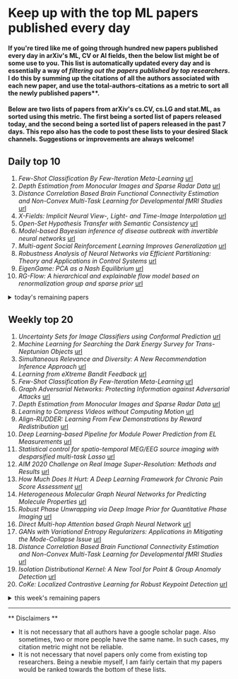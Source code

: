 # Keep up with the top ML papers published every day

#### If you're tired like me of going through hundred new papers published every day in arXiv's ML, CV or AI fields, then the below list might be of some use to you. This list is automatically updated every day and is essentially a way of *filtering out the papers published by top researchers*. I do this by summing up the citations of all the authors associated with each new paper, and use the total-authors-citations as a metric to sort all the newly published papers**. 

#### Below are two lists of papers from arXiv's cs.CV, cs.LG and stat.ML, as sorted using this metric. The first being a sorted list of papers released today, and the second being a sorted list of papers released in the past 7 days. This repo also has the code to post these lists to your desired Slack channels. Suggestions or improvements are always welcome!

## Daily top 10
1. *Few-Shot Classification By Few-Iteration Meta-Learning* [url](http://arxiv.org/abs/2010.00511v1)
2. *Depth Estimation from Monocular Images and Sparse Radar Data* [url](http://arxiv.org/abs/2010.00058v1)
3. *Distance Correlation Based Brain Functional Connectivity Estimation and Non-Convex Multi-Task Learning for Developmental fMRI Studies* [url](http://arxiv.org/abs/2010.00116v1)
4. *X-Fields: Implicit Neural View-, Light- and Time-Image Interpolation* [url](http://arxiv.org/abs/2010.00450v1)
5. *Open-Set Hypothesis Transfer with Semantic Consistency* [url](http://arxiv.org/abs/2010.00292v1)
6. *Model-based Bayesian inference of disease outbreak with invertible neural networks* [url](http://arxiv.org/abs/2010.00300v1)
7. *Multi-agent Social Reinforcement Learning Improves Generalization* [url](http://arxiv.org/abs/2010.00581v1)
8. *Robustness Analysis of Neural Networks via Efficient Partitioning: Theory and Applications in Control Systems* [url](http://arxiv.org/abs/2010.00540v1)
9. *EigenGame: PCA as a Nash Equilibrium* [url](http://arxiv.org/abs/2010.00554v1)
10. *RG-Flow: A hierarchical and explainable flow model based on renormalization group and sparse prior* [url](http://arxiv.org/abs/2010.00029v1)
<details><summary>today's remaining papers</summary>
  <ol start=11>
    <li><i>Workflow Provenance in the Lifecycle of Scientific Machine Learning</i> <a href="http://arxiv.org/abs/2010.00330v1">url</a></li>
    <li><i>Low-Rank and Sparse Enhanced Tucker Decomposition for Tensor Completion</i> <a href="http://arxiv.org/abs/2010.00359v1">url</a></li>
    <li><i>When will the mist clear? On the Interpretability of Machine Learning for Medical Applications: a survey</i> <a href="http://arxiv.org/abs/2010.00353v1">url</a></li>
    <li><i>A general approach for identifying hierarchical symmetry constraints for analog circuit layout</i> <a href="http://arxiv.org/abs/2010.00051v1">url</a></li>
    <li><i>From Handcrafted to Deep Features for Pedestrian Detection: A Survey</i> <a href="http://arxiv.org/abs/2010.00456v1">url</a></li>
    <li><i>Incorporating network based protein complex discovery into automated model construction</i> <a href="http://arxiv.org/abs/2010.00387v1">url</a></li>
    <li><i>Neural encoding with visual attention</i> <a href="http://arxiv.org/abs/2010.00516v1">url</a></li>
    <li><i>DeepFakesON-Phys: DeepFakes Detection based on Heart Rate Estimation</i> <a href="http://arxiv.org/abs/2010.00400v1">url</a></li>
    <li><i>Self-Guided Multiple Instance Learning for Weakly Supervised Disease Classification and Localization in Chest Radiographs</i> <a href="http://arxiv.org/abs/2010.00127v1">url</a></li>
    <li><i>Understanding Self-supervised Learning with Dual Deep Networks</i> <a href="http://arxiv.org/abs/2010.00578v1">url</a></li>
    <li><i>Sampling possible reconstructions of undersampled acquisitions in MR imaging</i> <a href="http://arxiv.org/abs/2010.00042v1">url</a></li>
    <li><i>DOT: Dynamic Object Tracking for Visual SLAM</i> <a href="http://arxiv.org/abs/2010.00052v1">url</a></li>
    <li><i>A Multi-modal Machine Learning Approach and Toolkit to Automate Recognition of Early Stages of Dementia among British Sign Language Users</i> <a href="http://arxiv.org/abs/2010.00536v1">url</a></li>
    <li><i>Using Machine Learning to Augment Coarse-Grid Computational Fluid Dynamics Simulations</i> <a href="http://arxiv.org/abs/2010.00072v1">url</a></li>
    <li><i>Erratum Concerning the Obfuscated Gradients Attack on Stochastic Activation Pruning</i> <a href="http://arxiv.org/abs/2010.00071v1">url</a></li>
    <li><i>Task Agnostic Continual Learning Using Online Variational Bayes with Fixed-Point Updates</i> <a href="http://arxiv.org/abs/2010.00373v1">url</a></li>
    <li><i>A computationally efficient reconstruction algorithm for circular cone-beam computed tomography using shallow neural networks</i> <a href="http://arxiv.org/abs/2010.00421v1">url</a></li>
    <li><i>Referring Image Segmentation via Cross-Modal Progressive Comprehension</i> <a href="http://arxiv.org/abs/2010.00514v1">url</a></li>
    <li><i>Learning Set Functions that are Sparse in Non-Orthogonal Fourier Bases</i> <a href="http://arxiv.org/abs/2010.00439v1">url</a></li>
    <li><i>Minimax Optimal Reinforcement Learning for Discounted MDPs</i> <a href="http://arxiv.org/abs/2010.00587v1">url</a></li>
    <li><i>Cost-Sensitive Regularization for Diabetic Retinopathy Grading from Eye Fundus Images</i> <a href="http://arxiv.org/abs/2010.00291v1">url</a></li>
    <li><i>Agnostic Learning of Halfspaces with Gradient Descent via Soft Margins</i> <a href="http://arxiv.org/abs/2010.00539v1">url</a></li>
    <li><i>Analysis of KNN Density Estimation</i> <a href="http://arxiv.org/abs/2010.00438v1">url</a></li>
    <li><i>A biologically plausible neural network for multi-channel Canonical Correlation Analysis</i> <a href="http://arxiv.org/abs/2010.00525v1">url</a></li>
    <li><i>Can You Trust Your Pose? Confidence Estimation in Visual Localization</i> <a href="http://arxiv.org/abs/2010.00347v1">url</a></li>
    <li><i>Machine Learning at Wireless Edge with OFDM and Low Resolution ADC and DAC</i> <a href="http://arxiv.org/abs/2010.00350v1">url</a></li>
    <li><i>The Importance of Balanced Data Sets: Analyzing a Vehicle Trajectory Prediction Model based on Neural Networks and Distributed Representations</i> <a href="http://arxiv.org/abs/2010.00084v1">url</a></li>
    <li><i>MLRSNet: A Multi-label High Spatial Resolution Remote Sensing Dataset for Semantic Scene Understanding</i> <a href="http://arxiv.org/abs/2010.00243v1">url</a></li>
    <li><i>DEEPMIR: A DEEP convolutional neural network for differential detection of cerebral Microbleeds and IRon deposits in MRI</i> <a href="http://arxiv.org/abs/2010.00148v1">url</a></li>
    <li><i>Deep Group-wise Variational Diffeomorphic Image Registration</i> <a href="http://arxiv.org/abs/2010.00231v1">url</a></li>
    <li><i>GraphXCOVID: Explainable Deep Graph Diffusion Pseudo-Labelling for Identifying COVID-19 on Chest X-rays</i> <a href="http://arxiv.org/abs/2010.00378v1">url</a></li>
    <li><i>Cardea: An Open Automated Machine Learning Framework for Electronic Health Records</i> <a href="http://arxiv.org/abs/2010.00509v1">url</a></li>
    <li><i>Linear-Sample Learning of Low-Rank Distributions</i> <a href="http://arxiv.org/abs/2010.00064v1">url</a></li>
    <li><i>${\rm N{\small ode}S{\small ig}}$: Random Walk Diffusion meets Hashing for Scalable Graph Embeddings</i> <a href="http://arxiv.org/abs/2010.00261v1">url</a></li>
    <li><i>Student-Initiated Action Advising via Advice Novelty</i> <a href="http://arxiv.org/abs/2010.00381v1">url</a></li>
    <li><i>Utilizing Transfer Learning and a Customized Loss Function for Optic Disc Segmentation from Retinal Images</i> <a href="http://arxiv.org/abs/2010.00583v1">url</a></li>
    <li><i>MaterialGAN: Reflectance Capture using a Generative SVBRDF Model</i> <a href="http://arxiv.org/abs/2010.00114v1">url</a></li>
    <li><i>Mini-DDSM: Mammography-based Automatic Age Estimation</i> <a href="http://arxiv.org/abs/2010.00494v1">url</a></li>
    <li><i>RefVOS: A Closer Look at Referring Expressions for Video Object Segmentation</i> <a href="http://arxiv.org/abs/2010.00263v1">url</a></li>
    <li><i>Learning to be safe, in finite time</i> <a href="http://arxiv.org/abs/2010.00417v1">url</a></li>
    <li><i>Light Field Compression by Residual CNN Assisted JPEG</i> <a href="http://arxiv.org/abs/2010.00062v1">url</a></li>
    <li><i>Bag of Tricks for Adversarial Training</i> <a href="http://arxiv.org/abs/2010.00467v1">url</a></li>
    <li><i>Interactive Re-Fitting as a Technique for Improving Word Embeddings</i> <a href="http://arxiv.org/abs/2010.00121v1">url</a></li>
    <li><i>Universal Effectiveness of High-Depth Circuits in Variational Eigenproblems</i> <a href="http://arxiv.org/abs/2010.00157v1">url</a></li>
    <li><i>The MIDI Degradation Toolkit: Symbolic Music Augmentation and Correction</i> <a href="http://arxiv.org/abs/2010.00059v1">url</a></li>
    <li><i>Community embeddings reveal large-scale cultural organization of online platforms</i> <a href="http://arxiv.org/abs/2010.00590v1">url</a></li>
    <li><i>Training Data Augmentation for Deep Learning RF Systems</i> <a href="http://arxiv.org/abs/2010.00178v1">url</a></li>
    <li><i>Training general representations for remote sensing using in-domain knowledge</i> <a href="http://arxiv.org/abs/2010.00332v1">url</a></li>
    <li><i>Quantum Annealing Approaches to the Phase-Unwrapping Problem in Synthetic-Aperture Radar Imaging</i> <a href="http://arxiv.org/abs/2010.00220v1">url</a></li>
    <li><i>Metrics for Benchmarking and Uncertainty Quantification: Quality, Applicability, and a Path to Best Practices for Machine Learning in Chemistry</i> <a href="http://arxiv.org/abs/2010.00110v1">url</a></li>
    <li><i>Adaptive Online Estimation of Piecewise Polynomial Trends</i> <a href="http://arxiv.org/abs/2010.00073v1">url</a></li>
    <li><i>Stage-wise Conservative Linear Bandits</i> <a href="http://arxiv.org/abs/2010.00081v1">url</a></li>
    <li><i>Understanding the Role of Momentum in Non-Convex Optimization: Practical Insights from a Lyapunov Analysis</i> <a href="http://arxiv.org/abs/2010.00406v1">url</a></li>
    <li><i>Meta-Consolidation for Continual Learning</i> <a href="http://arxiv.org/abs/2010.00352v1">url</a></li>
    <li><i>Linguistic Structure Guided Context Modeling for Referring Image Segmentation</i> <a href="http://arxiv.org/abs/2010.00515v1">url</a></li>
    <li><i>Computing Graph Neural Networks: A Survey from Algorithms to Accelerators</i> <a href="http://arxiv.org/abs/2010.00130v1">url</a></li>
    <li><i>Interpreting Graph Neural Networks for NLP With Differentiable Edge Masking</i> <a href="http://arxiv.org/abs/2010.00577v1">url</a></li>
    <li><i>GCNNMatch: Graph Convolutional Neural Networks for Multi-Object Tracking via Sinkhorn Normalization</i> <a href="http://arxiv.org/abs/2010.00067v1">url</a></li>
    <li><i>Answer-Driven Visual State Estimator for Goal-Oriented Visual Dialogue</i> <a href="http://arxiv.org/abs/2010.00361v1">url</a></li>
    <li><i>FSD50K: an Open Dataset of Human-Labeled Sound Events</i> <a href="http://arxiv.org/abs/2010.00475v1">url</a></li>
    <li><i>Predicting the flow field in a U-bend with deep neural networks</i> <a href="http://arxiv.org/abs/2010.00258v1">url</a></li>
    <li><i>Universal time-series forecasting with mixture predictors</i> <a href="http://arxiv.org/abs/2010.00297v1">url</a></li>
    <li><i>Efficient sampling from the Bingham distribution</i> <a href="http://arxiv.org/abs/2010.00137v1">url</a></li>
    <li><i>Community detection, pattern recognition, and hypergraph-based learning: approaches using metric geometry and persistent homology</i> <a href="http://arxiv.org/abs/2010.00435v1">url</a></li>
    <li><i>Deep learning for time series classification</i> <a href="http://arxiv.org/abs/2010.00567v1">url</a></li>
    <li><i>Ray-based classification framework for high-dimensional data</i> <a href="http://arxiv.org/abs/2010.00500v1">url</a></li>
    <li><i>Bayesian Policy Search for Stochastic Domains</i> <a href="http://arxiv.org/abs/2010.00284v1">url</a></li>
    <li><i>Probabilistic Programs with Stochastic Conditioning</i> <a href="http://arxiv.org/abs/2010.00282v1">url</a></li>
    <li><i>Deep matrix factorizations</i> <a href="http://arxiv.org/abs/2010.00380v1">url</a></li>
    <li><i>Dynamic Facial Asset and Rig Generation from a Single Scan</i> <a href="http://arxiv.org/abs/2010.00560v1">url</a></li>
    <li><i>Action Units Recognition with Pairwise Deep Architecture</i> <a href="http://arxiv.org/abs/2010.00288v1">url</a></li>
    <li><i>Physical Exercise Recommendation and Success Prediction Using Interconnected Recurrent Neural Networks</i> <a href="http://arxiv.org/abs/2010.00482v1">url</a></li>
    <li><i>Understanding the Role of Adversarial Regularization in Supervised Learning</i> <a href="http://arxiv.org/abs/2010.00522v1">url</a></li>
    <li><i>Why Adversarial Interaction Creates Non-Homogeneous Patterns: A Pseudo-Reaction-Diffusion Model for Turing Instability</i> <a href="http://arxiv.org/abs/2010.00521v1">url</a></li>
    <li><i>From Trees to Continuous Embeddings and Back: Hyperbolic Hierarchical Clustering</i> <a href="http://arxiv.org/abs/2010.00402v1">url</a></li>
    <li><i>Multi-label Classification of Common Bengali Handwritten Graphemes: Dataset and Challenge</i> <a href="http://arxiv.org/abs/2010.00170v1">url</a></li>
    <li><i>Persistent homology advances interpretable machine learning for nanoporous materials</i> <a href="http://arxiv.org/abs/2010.00532v1">url</a></li>
    <li><i>Deep-3DAligner: Unsupervised 3D Point Set Registration Network With Optimizable Latent Vector</i> <a href="http://arxiv.org/abs/2010.00321v1">url</a></li>
    <li><i>Quasar Detection using Linear Support Vector Machine with Learning From Mistakes Methodology</i> <a href="http://arxiv.org/abs/2010.00401v1">url</a></li>
    <li><i>Robust Model-Free Learning and Control without Prior Knowledge</i> <a href="http://arxiv.org/abs/2010.00204v1">url</a></li>
    <li><i>Understanding tables with intermediate pre-training</i> <a href="http://arxiv.org/abs/2010.00571v1">url</a></li>
    <li><i>CardioGAN: Attentive Generative Adversarial Network with Dual Discriminators for Synthesis of ECG from PPG</i> <a href="http://arxiv.org/abs/2010.00104v1">url</a></li>
    <li><i>An Ultra Lightweight CNN for Low Resource Circuit Component Recognition</i> <a href="http://arxiv.org/abs/2010.00505v1">url</a></li>
    <li><i>Improving spatial domain based image formation through compressed sensing</i> <a href="http://arxiv.org/abs/2010.00295v1">url</a></li>
    <li><i>DASGIL: Domain Adaptation for Semantic and Geometric-aware Image-based Localization</i> <a href="http://arxiv.org/abs/2010.00573v1">url</a></li>
    <li><i>Unknown Delay for Adversarial Bandit Setting with Multiple Play</i> <a href="http://arxiv.org/abs/2010.00161v1">url</a></li>
    <li><i>ISAAQ -- Mastering Textbook Questions with Pre-trained Transformers and Bottom-Up and Top-Down Attention</i> <a href="http://arxiv.org/abs/2010.00562v1">url</a></li>
    <li><i>A survey on natural language processing (nlp) and applications in insurance</i> <a href="http://arxiv.org/abs/2010.00462v1">url</a></li>
    <li><i>SESQA: semi-supervised learning for speech quality assessment</i> <a href="http://arxiv.org/abs/2010.00368v1">url</a></li>
    <li><i>Emergence of a finite-size-scaling function in the supervised learning of the Ising phase transition</i> <a href="http://arxiv.org/abs/2010.00351v1">url</a></li>
    <li><i>Active Inference or Control as Inference? A Unifying View</i> <a href="http://arxiv.org/abs/2010.00262v1">url</a></li>
    <li><i>CariMe: Unpaired Caricature Generation with Multiple Exaggerations</i> <a href="http://arxiv.org/abs/2010.00246v1">url</a></li>
    <li><i>Heteroscedastic Bayesian Optimisation for Stochastic Model Predictive Control</i> <a href="http://arxiv.org/abs/2010.00202v1">url</a></li>
    <li><i>Value-based Bayesian Meta-reinforcement Learning and Traffic Signal Control</i> <a href="http://arxiv.org/abs/2010.00163v1">url</a></li>
    <li><i>Deformable Kernel Convolutional Network for Video Extreme Super-Resolution</i> <a href="http://arxiv.org/abs/2010.00154v1">url</a></li>
    <li><i>Entropy Regularization for Mean Field Games with Learning</i> <a href="http://arxiv.org/abs/2010.00145v1">url</a></li>
    <li><i>A Deep Learning Framework for COVID Outbreak Prediction</i> <a href="http://arxiv.org/abs/2010.00382v1">url</a></li>
  </ol>
</details>

## Weekly top 20
1. *Uncertainty Sets for Image Classifiers using Conformal Prediction* [url](http://arxiv.org/abs/2009.14193v1)
2. *Machine Learning for Searching the Dark Energy Survey for Trans-Neptunian Objects* [url](http://arxiv.org/abs/2009.12856v1)
3. *Simultaneous Relevance and Diversity: A New Recommendation Inference Approach* [url](http://arxiv.org/abs/2009.12969v1)
4. *Learning from eXtreme Bandit Feedback* [url](http://arxiv.org/abs/2009.12947v1)
5. *Few-Shot Classification By Few-Iteration Meta-Learning* [url](http://arxiv.org/abs/2010.00511v1)
6. *Graph Adversarial Networks: Protecting Information against Adversarial Attacks* [url](http://arxiv.org/abs/2009.13504v1)
7. *Depth Estimation from Monocular Images and Sparse Radar Data* [url](http://arxiv.org/abs/2010.00058v1)
8. *Learning to Compress Videos without Computing Motion* [url](http://arxiv.org/abs/2009.14110v1)
9. *Align-RUDDER: Learning From Few Demonstrations by Reward Redistribution* [url](http://arxiv.org/abs/2009.14108v1)
10. *Deep Learning-based Pipeline for Module Power Prediction from EL Measurements* [url](http://arxiv.org/abs/2009.14712v1)
11. *Statistical control for spatio-temporal MEG/EEG source imaging with desparsified multi-task Lasso* [url](http://arxiv.org/abs/2009.14310v1)
12. *AIM 2020 Challenge on Real Image Super-Resolution: Methods and Results* [url](http://arxiv.org/abs/2009.12072v1)
13. *How Much Does It Hurt: A Deep Learning Framework for Chronic Pain Score Assessment* [url](http://arxiv.org/abs/2009.12202v1)
14. *Heterogeneous Molecular Graph Neural Networks for Predicting Molecule Properties* [url](http://arxiv.org/abs/2009.12710v1)
15. *Robust Phase Unwrapping via Deep Image Prior for Quantitative Phase Imaging* [url](http://arxiv.org/abs/2009.11554v1)
16. *Direct Multi-hop Attention based Graph Neural Network* [url](http://arxiv.org/abs/2009.14332v1)
17. *GANs with Variational Entropy Regularizers: Applications in Mitigating the Mode-Collapse Issue* [url](http://arxiv.org/abs/2009.11921v1)
18. *Distance Correlation Based Brain Functional Connectivity Estimation and Non-Convex Multi-Task Learning for Developmental fMRI Studies* [url](http://arxiv.org/abs/2010.00116v1)
19. *Isolation Distributional Kernel: A New Tool for Point & Group Anomaly Detection* [url](http://arxiv.org/abs/2009.12196v1)
20. *CoKe: Localized Contrastive Learning for Robust Keypoint Detection* [url](http://arxiv.org/abs/2009.14115v1)
<details><summary>this week's remaining papers</summary>
  <ol start=21>
    <li><i>X-Fields: Implicit Neural View-, Light- and Time-Image Interpolation</i> <a href="http://arxiv.org/abs/2010.00450v1">url</a></li>
    <li><i>Open-Set Hypothesis Transfer with Semantic Consistency</i> <a href="http://arxiv.org/abs/2010.00292v1">url</a></li>
    <li><i>Transformers Are Better Than Humans at Identifying Generated Text</i> <a href="http://arxiv.org/abs/2009.13375v1">url</a></li>
    <li><i>Rethinking Attention with Performers</i> <a href="http://arxiv.org/abs/2009.14794v1">url</a></li>
    <li><i>Kernel learning approaches for summarising and combining posterior similarity matrices</i> <a href="http://arxiv.org/abs/2009.12852v1">url</a></li>
    <li><i>Medical Image Segmentation Using Deep Learning: A Survey</i> <a href="http://arxiv.org/abs/2009.13120v1">url</a></li>
    <li><i>Current Time Series Anomaly Detection Benchmarks are Flawed and are Creating the Illusion of Progress</i> <a href="http://arxiv.org/abs/2009.13807v1">url</a></li>
    <li><i>Model-based Bayesian inference of disease outbreak with invertible neural networks</i> <a href="http://arxiv.org/abs/2010.00300v1">url</a></li>
    <li><i>Utility is in the Eye of the User: A Critique of NLP Leaderboards</i> <a href="http://arxiv.org/abs/2009.13888v1">url</a></li>
    <li><i>Deep Reinforcement Learning for Efficient Measurement of Quantum Devices</i> <a href="http://arxiv.org/abs/2009.14825v1">url</a></li>
    <li><i>Affinity Space Adaptation for Semantic Segmentation Across Domains</i> <a href="http://arxiv.org/abs/2009.12559v1">url</a></li>
    <li><i>Deep Equals Shallow for ReLU Networks in Kernel Regimes</i> <a href="http://arxiv.org/abs/2009.14397v1">url</a></li>
    <li><i>Beneficial Perturbation Network for designing general adaptive artificial intelligence systems</i> <a href="http://arxiv.org/abs/2009.13954v1">url</a></li>
    <li><i>Beneficial Perturbations Network for Defending Adversarial Examples</i> <a href="http://arxiv.org/abs/2009.12724v1">url</a></li>
    <li><i>Why have a Unified Predictive Uncertainty? Disentangling it using Deep Split Ensembles</i> <a href="http://arxiv.org/abs/2009.12406v1">url</a></li>
    <li><i>A Flow Base Bi-path Network for Cross-scene Video Crowd Understanding in Aerial View</i> <a href="http://arxiv.org/abs/2009.13723v1">url</a></li>
    <li><i>Benchmarking deep inverse models over time, and the neural-adjoint method</i> <a href="http://arxiv.org/abs/2009.12919v1">url</a></li>
    <li><i>Neural Alignment for Face De-pixelization</i> <a href="http://arxiv.org/abs/2009.13856v1">url</a></li>
    <li><i>Lip-reading with Densely Connected Temporal Convolutional Networks</i> <a href="http://arxiv.org/abs/2009.14233v1">url</a></li>
    <li><i>Texture Memory-Augmented Deep Patch-Based Image Inpainting</i> <a href="http://arxiv.org/abs/2009.13240v1">url</a></li>
    <li><i>I Like to Move It: 6D Pose Estimation as an Action Decision Process</i> <a href="http://arxiv.org/abs/2009.12678v1">url</a></li>
    <li><i>AIM 2020: Scene Relighting and Illumination Estimation Challenge</i> <a href="http://arxiv.org/abs/2009.12798v1">url</a></li>
    <li><i>Physics-Guided Recurrent Graph Networks for Predicting Flow and Temperature in River Networks</i> <a href="http://arxiv.org/abs/2009.12575v1">url</a></li>
    <li><i>Over-the-Air Federated Learning from Heterogeneous Data</i> <a href="http://arxiv.org/abs/2009.12787v1">url</a></li>
    <li><i>Multi-agent Social Reinforcement Learning Improves Generalization</i> <a href="http://arxiv.org/abs/2010.00581v1">url</a></li>
    <li><i>Robustness Analysis of Neural Networks via Efficient Partitioning: Theory and Applications in Control Systems</i> <a href="http://arxiv.org/abs/2010.00540v1">url</a></li>
    <li><i>EigenGame: PCA as a Nash Equilibrium</i> <a href="http://arxiv.org/abs/2010.00554v1">url</a></li>
    <li><i>Interpretable Detail-Fidelity Attention Network for Single Image Super-Resolution</i> <a href="http://arxiv.org/abs/2009.13134v1">url</a></li>
    <li><i>RG-Flow: A hierarchical and explainable flow model based on renormalization group and sparse prior</i> <a href="http://arxiv.org/abs/2010.00029v1">url</a></li>
    <li><i>Deep Learning-based Four-region Lung Segmentation in Chest Radiography for COVID-19 Diagnosis</i> <a href="http://arxiv.org/abs/2009.12610v1">url</a></li>
    <li><i>Workflow Provenance in the Lifecycle of Scientific Machine Learning</i> <a href="http://arxiv.org/abs/2010.00330v1">url</a></li>
    <li><i>Predicting Parkinson's Disease with Multimodal Irregularly Collected Longitudinal Smartphone Data</i> <a href="http://arxiv.org/abs/2009.11999v1">url</a></li>
    <li><i>Small Data, Big Decisions: Model Selection in the Small-Data Regime</i> <a href="http://arxiv.org/abs/2009.12583v1">url</a></li>
    <li><i>Predicting Sim-to-Real Transfer with Probabilistic Dynamics Models</i> <a href="http://arxiv.org/abs/2009.12864v1">url</a></li>
    <li><i>COVID-CT-MD: COVID-19 Computed Tomography (CT) Scan Dataset Applicable in Machine Learning and Deep Learning</i> <a href="http://arxiv.org/abs/2009.14623v1">url</a></li>
    <li><i>Multilevel Gibbs Sampling for Bayesian Regression</i> <a href="http://arxiv.org/abs/2009.12132v1">url</a></li>
    <li><i>Fast Gravitational Approach for Rigid Point Set Registration with Ordinary Differential Equations</i> <a href="http://arxiv.org/abs/2009.14005v1">url</a></li>
    <li><i>End-to-End Spoken Language Understanding Without Full Transcripts</i> <a href="http://arxiv.org/abs/2009.14386v1">url</a></li>
    <li><i>On the Round Complexity of the Shuffle Model</i> <a href="http://arxiv.org/abs/2009.13510v1">url</a></li>
    <li><i>COVID-19 Infection Map Generation and Detection from Chest X-Ray Images</i> <a href="http://arxiv.org/abs/2009.12698v1">url</a></li>
    <li><i>Deep Evolution for Facial Emotion Recognition</i> <a href="http://arxiv.org/abs/2009.14194v1">url</a></li>
    <li><i>Spectral Embedding of Graph Networks</i> <a href="http://arxiv.org/abs/2009.14441v1">url</a></li>
    <li><i>Machine Learning for Semi-Automated Meteorite Recovery</i> <a href="http://arxiv.org/abs/2009.13852v1">url</a></li>
    <li><i>Differentially Private and Fair Deep Learning: A Lagrangian Dual Approach</i> <a href="http://arxiv.org/abs/2009.12562v1">url</a></li>
    <li><i>Flight-connection Prediction for Airline Crew Scheduling to Construct Initial Clusters for OR Optimizer</i> <a href="http://arxiv.org/abs/2009.12501v1">url</a></li>
    <li><i>Attention-Aware Noisy Label Learning for Image Classification</i> <a href="http://arxiv.org/abs/2009.14757v1">url</a></li>
    <li><i>Advancing the Research and Development of Assured Artificial Intelligence and Machine Learning Capabilities</i> <a href="http://arxiv.org/abs/2009.13250v1">url</a></li>
    <li><i>Low-Rank and Sparse Enhanced Tucker Decomposition for Tensor Completion</i> <a href="http://arxiv.org/abs/2010.00359v1">url</a></li>
    <li><i>When will the mist clear? On the Interpretability of Machine Learning for Medical Applications: a survey</i> <a href="http://arxiv.org/abs/2010.00353v1">url</a></li>
    <li><i>Neural Model-based Optimization with Right-Censored Observations</i> <a href="http://arxiv.org/abs/2009.13828v1">url</a></li>
    <li><i>Self-Weighted Robust LDA for Multiclass Classification with Edge Classes</i> <a href="http://arxiv.org/abs/2009.12362v1">url</a></li>
    <li><i>Accelerating Optimization and Reinforcement Learning with Quasi-Stochastic Approximation</i> <a href="http://arxiv.org/abs/2009.14431v1">url</a></li>
    <li><i>A general approach for identifying hierarchical symmetry constraints for analog circuit layout</i> <a href="http://arxiv.org/abs/2010.00051v1">url</a></li>
    <li><i>Deep Selective Combinatorial Embedding and Consistency Regularization for Light Field Super-resolution</i> <a href="http://arxiv.org/abs/2009.12537v1">url</a></li>
    <li><i>Learning to Match Jobs with Resumes from Sparse Interaction Data using Multi-View Co-Teaching Network</i> <a href="http://arxiv.org/abs/2009.13299v1">url</a></li>
    <li><i>Online Learning With Adaptive Rebalancing in Nonstationary Environments</i> <a href="http://arxiv.org/abs/2009.11942v1">url</a></li>
    <li><i>Learning to swim in potential flow</i> <a href="http://arxiv.org/abs/2009.14280v1">url</a></li>
    <li><i>Learn like a Pathologist: Curriculum Learning by Annotator Agreement for Histopathology Image Classification</i> <a href="http://arxiv.org/abs/2009.13698v1">url</a></li>
    <li><i>From Handcrafted to Deep Features for Pedestrian Detection: A Survey</i> <a href="http://arxiv.org/abs/2010.00456v1">url</a></li>
    <li><i>Decision-Aware Conditional GANs for Time Series Data</i> <a href="http://arxiv.org/abs/2009.12682v1">url</a></li>
    <li><i>Dissected 3D CNNs: Temporal Skip Connections for Efficient Online Video Processing</i> <a href="http://arxiv.org/abs/2009.14639v1">url</a></li>
    <li><i>Trainable Structure Tensors for Autonomous Baggage Threat Detection Under Extreme Occlusion</i> <a href="http://arxiv.org/abs/2009.13158v1">url</a></li>
    <li><i>Improving Interpretability for Computer-aided Diagnosis tools on Whole Slide Imaging with Multiple Instance Learning and Gradient-based Explanations</i> <a href="http://arxiv.org/abs/2009.14001v1">url</a></li>
    <li><i>CASTLE: Regularization via Auxiliary Causal Graph Discovery</i> <a href="http://arxiv.org/abs/2009.13180v1">url</a></li>
    <li><i>A robustness measure for singular point and index estimation in discretized orientation and vector fields</i> <a href="http://arxiv.org/abs/2009.14570v1">url</a></li>
    <li><i>Incorporating network based protein complex discovery into automated model construction</i> <a href="http://arxiv.org/abs/2010.00387v1">url</a></li>
    <li><i>Message Passing Neural Processes</i> <a href="http://arxiv.org/abs/2009.13895v1">url</a></li>
    <li><i>Novelty Search in representational space for sample efficient exploration</i> <a href="http://arxiv.org/abs/2009.13579v1">url</a></li>
    <li><i>Attention that does not Explain Away</i> <a href="http://arxiv.org/abs/2009.14308v1">url</a></li>
    <li><i>The Role of Isomorphism Classes in Multi-Relational Datasets</i> <a href="http://arxiv.org/abs/2009.14593v1">url</a></li>
    <li><i>Acceleration of Large Margin Metric Learning for Nearest Neighbor Classification Using Triplet Mining and Stratified Sampling</i> <a href="http://arxiv.org/abs/2009.14244v1">url</a></li>
    <li><i>BiteNet: Bidirectional Temporal Encoder Network to Predict Medical Outcomes</i> <a href="http://arxiv.org/abs/2009.13252v1">url</a></li>
    <li><i>Learning Object Detection from Captions via Textual Scene Attributes</i> <a href="http://arxiv.org/abs/2009.14558v1">url</a></li>
    <li><i>Neural encoding with visual attention</i> <a href="http://arxiv.org/abs/2010.00516v1">url</a></li>
    <li><i>DeepFakesON-Phys: DeepFakes Detection based on Heart Rate Estimation</i> <a href="http://arxiv.org/abs/2010.00400v1">url</a></li>
    <li><i>S3K: Self-Supervised Semantic Keypoints for Robotic Manipulation via Multi-View Consistency</i> <a href="http://arxiv.org/abs/2009.14711v1">url</a></li>
    <li><i>Driver Anomaly Detection: A Dataset and Contrastive Learning Approach</i> <a href="http://arxiv.org/abs/2009.14660v1">url</a></li>
    <li><i>Cranial Implant Design via Virtual Craniectomy with Shape Priors</i> <a href="http://arxiv.org/abs/2009.13704v1">url</a></li>
    <li><i>Improving Auto-Augment via Augmentation-Wise Weight Sharing</i> <a href="http://arxiv.org/abs/2009.14737v1">url</a></li>
    <li><i>Fairness in Semi-supervised Learning: Unlabeled Data Help to Reduce Discrimination</i> <a href="http://arxiv.org/abs/2009.12040v1">url</a></li>
    <li><i>New GCNN-Based Architecture for Semi-Supervised Node Classification</i> <a href="http://arxiv.org/abs/2009.13734v1">url</a></li>
    <li><i>SemanticVoxels: Sequential Fusion for 3D Pedestrian Detection using LiDAR Point Cloud and Semantic Segmentation</i> <a href="http://arxiv.org/abs/2009.12276v1">url</a></li>
    <li><i>Generating Realistic COVID19 X-rays with a Mean Teacher + Transfer Learning GAN</i> <a href="http://arxiv.org/abs/2009.12478v1">url</a></li>
    <li><i>Self-Guided Multiple Instance Learning for Weakly Supervised Disease Classification and Localization in Chest Radiographs</i> <a href="http://arxiv.org/abs/2010.00127v1">url</a></li>
    <li><i>Accelerating Multi-Model Inference by Merging DNNs of Different Weights</i> <a href="http://arxiv.org/abs/2009.13062v1">url</a></li>
    <li><i>Quantifying the effect of image compression on supervised learning applications in optical microscopy</i> <a href="http://arxiv.org/abs/2009.12570v1">url</a></li>
    <li><i>Universal Physiological Representation Learning with Soft-Disentangled Rateless Autoencoders</i> <a href="http://arxiv.org/abs/2009.13453v1">url</a></li>
    <li><i>AIM 2020 Challenge on Video Temporal Super-Resolution</i> <a href="http://arxiv.org/abs/2009.12987v1">url</a></li>
    <li><i>Mitigating Gender Bias for Neural Dialogue Generation with Adversarial Learning</i> <a href="http://arxiv.org/abs/2009.13028v1">url</a></li>
    <li><i>Seagull: An Infrastructure for Load Prediction and Optimized Resource Allocation</i> <a href="http://arxiv.org/abs/2009.12922v1">url</a></li>
    <li><i>Causal Intervention for Weakly-Supervised Semantic Segmentation</i> <a href="http://arxiv.org/abs/2009.12547v1">url</a></li>
    <li><i>Asymmetric Loss For Multi-Label Classification</i> <a href="http://arxiv.org/abs/2009.14119v1">url</a></li>
    <li><i>Instance-Based Counterfactual Explanations for Time Series Classification</i> <a href="http://arxiv.org/abs/2009.13211v1">url</a></li>
    <li><i>STAN: Synthetic Network Traffic Generation using Autoregressive Neural Models</i> <a href="http://arxiv.org/abs/2009.12740v1">url</a></li>
    <li><i>Attentional Feature Fusion</i> <a href="http://arxiv.org/abs/2009.14082v1">url</a></li>
    <li><i>High-throughput molecular imaging via deep learning enabled Raman spectroscopy</i> <a href="http://arxiv.org/abs/2009.13318v1">url</a></li>
    <li><i>Domain Adversarial Fine-Tuning as an Effective Regularizer</i> <a href="http://arxiv.org/abs/2009.13366v1">url</a></li>
    <li><i>Adaptive Non-reversible Stochastic Gradient Langevin Dynamics</i> <a href="http://arxiv.org/abs/2009.12690v1">url</a></li>
    <li><i>Democratizing Artificial Intelligence in Healthcare: A Study of Model Development Across Two Institutions Incorporating Transfer Learning</i> <a href="http://arxiv.org/abs/2009.12437v1">url</a></li>
    <li><i>Deep Learning-based Phase Reconfiguration for Intelligent Reflecting Surfaces</i> <a href="http://arxiv.org/abs/2009.13988v1">url</a></li>
    <li><i>Asymmetric Contextual Modulation for Infrared Small Target Detection</i> <a href="http://arxiv.org/abs/2009.14530v1">url</a></li>
    <li><i>A Primal-Dual Subgradient Approach for Fair Meta Learning</i> <a href="http://arxiv.org/abs/2009.12675v1">url</a></li>
    <li><i>Targeted VAE: Structured Inference and Targeted Learning for Causal Parameter Estimation</i> <a href="http://arxiv.org/abs/2009.13472v1">url</a></li>
    <li><i>MS-RANAS: Multi-Scale Resource-Aware Neural Architecture Search</i> <a href="http://arxiv.org/abs/2009.13940v1">url</a></li>
    <li><i>Learning to Improve Image Compression without Changing the Standard Decoder</i> <a href="http://arxiv.org/abs/2009.12927v1">url</a></li>
    <li><i>NN-EVCLUS: Neural Network-based Evidential Clustering</i> <a href="http://arxiv.org/abs/2009.12795v1">url</a></li>
    <li><i>Tarsier: Evolving Noise Injection in Super-Resolution GANs</i> <a href="http://arxiv.org/abs/2009.12177v1">url</a></li>
    <li><i>Going to Extremes: Weakly Supervised Medical Image Segmentation</i> <a href="http://arxiv.org/abs/2009.11988v1">url</a></li>
    <li><i>Understanding Self-supervised Learning with Dual Deep Networks</i> <a href="http://arxiv.org/abs/2010.00578v1">url</a></li>
    <li><i>Iterative regularization algorithms for image denoising with the TV-Stokes model</i> <a href="http://arxiv.org/abs/2009.11976v1">url</a></li>
    <li><i>Lateral Force Prediction using Gaussian Process Regression for Intelligent Tire Systems</i> <a href="http://arxiv.org/abs/2009.12463v1">url</a></li>
    <li><i>Learning Category- and Instance-Aware Pixel Embedding for Fast Panoptic Segmentation</i> <a href="http://arxiv.org/abs/2009.13342v1">url</a></li>
    <li><i>Alternating minimization for a single step TV-Stokes model for image denoising</i> <a href="http://arxiv.org/abs/2009.11973v1">url</a></li>
    <li><i>Multidimensional TV-Stokes for image processing</i> <a href="http://arxiv.org/abs/2009.11971v1">url</a></li>
    <li><i>First-order Optimization for Superquantile-based Supervised Learning</i> <a href="http://arxiv.org/abs/2009.14575v1">url</a></li>
    <li><i>Sparse-data based 3D surface reconstruction with vector matching</i> <a href="http://arxiv.org/abs/2009.12994v1">url</a></li>
    <li><i>Adjusted Measures for Feature Selection Stability for Data Sets with Similar Features</i> <a href="http://arxiv.org/abs/2009.12075v1">url</a></li>
    <li><i>Physics-Constrained Predictive Molecular Latent Space Discovery with Graph Scattering Variational Autoencoder</i> <a href="http://arxiv.org/abs/2009.13878v1">url</a></li>
    <li><i>Graph convolutional regression of cardiac depolarization from sparse endocardial maps</i> <a href="http://arxiv.org/abs/2009.14068v1">url</a></li>
    <li><i>Learning to Adapt Multi-View Stereo by Self-Supervision</i> <a href="http://arxiv.org/abs/2009.13278v1">url</a></li>
    <li><i>Sampling possible reconstructions of undersampled acquisitions in MR imaging</i> <a href="http://arxiv.org/abs/2010.00042v1">url</a></li>
    <li><i>DOT: Dynamic Object Tracking for Visual SLAM</i> <a href="http://arxiv.org/abs/2010.00052v1">url</a></li>
    <li><i>Why resampling outperforms reweighting for correcting sampling bias</i> <a href="http://arxiv.org/abs/2009.13447v1">url</a></li>
    <li><i>NITI: Training Integer Neural Networks Using Integer-only Arithmetic</i> <a href="http://arxiv.org/abs/2009.13108v1">url</a></li>
    <li><i>Weakly-supervised Salient Instance Detection</i> <a href="http://arxiv.org/abs/2009.13898v1">url</a></li>
    <li><i>A Multi-modal Machine Learning Approach and Toolkit to Automate Recognition of Early Stages of Dementia among British Sign Language Users</i> <a href="http://arxiv.org/abs/2010.00536v1">url</a></li>
    <li><i>Are scene graphs good enough to improve Image Captioning?</i> <a href="http://arxiv.org/abs/2009.12313v1">url</a></li>
    <li><i>Using Machine Learning to Augment Coarse-Grid Computational Fluid Dynamics Simulations</i> <a href="http://arxiv.org/abs/2010.00072v1">url</a></li>
    <li><i>ResGCN: Attention-based Deep Residual Modeling for Anomaly Detection on Attributed Networks</i> <a href="http://arxiv.org/abs/2009.14738v1">url</a></li>
    <li><i>Automated Pancreas Segmentation Using Multi-institutional Collaborative Deep Learning</i> <a href="http://arxiv.org/abs/2009.13148v1">url</a></li>
    <li><i>Adaptive confidence thresholding for semi-supervised monocular depth estimation</i> <a href="http://arxiv.org/abs/2009.12840v1">url</a></li>
    <li><i>Accurate and Robust Feature Importance Estimation under Distribution Shifts</i> <a href="http://arxiv.org/abs/2009.14454v1">url</a></li>
    <li><i>Erratum Concerning the Obfuscated Gradients Attack on Stochastic Activation Pruning</i> <a href="http://arxiv.org/abs/2010.00071v1">url</a></li>
    <li><i>Domain Generalization for Medical Imaging Classification with Linear-Dependency Regularization</i> <a href="http://arxiv.org/abs/2009.12829v1">url</a></li>
    <li><i>Efficient SVDD Sampling with Approximation Guarantees for the Decision Boundary</i> <a href="http://arxiv.org/abs/2009.13853v1">url</a></li>
    <li><i>A law of robustness for two-layers neural networks</i> <a href="http://arxiv.org/abs/2009.14444v1">url</a></li>
    <li><i>Dynamic sparsity on dynamic regression models</i> <a href="http://arxiv.org/abs/2009.14131v1">url</a></li>
    <li><i>The Illusion of the Illusion of Sparsity: An exercise in prior sensitivity</i> <a href="http://arxiv.org/abs/2009.14296v1">url</a></li>
    <li><i>A Low Complexity Decentralized Neural Net with Centralized Equivalence using Layer-wise Learning</i> <a href="http://arxiv.org/abs/2009.13982v1">url</a></li>
    <li><i>STRATA: Building Robustness with a Simple Method for Generating Black-box Adversarial Attacks for Models of Code</i> <a href="http://arxiv.org/abs/2009.13562v1">url</a></li>
    <li><i>Task Agnostic Continual Learning Using Online Variational Bayes with Fixed-Point Updates</i> <a href="http://arxiv.org/abs/2010.00373v1">url</a></li>
    <li><i>Cross-lingual Spoken Language Understanding with Regularized Representation Alignment</i> <a href="http://arxiv.org/abs/2009.14510v1">url</a></li>
    <li><i>Facilitating Connected Autonomous Vehicle Operations Using Space-weighted Information Fusion and Deep Reinforcement Learning Based Control</i> <a href="http://arxiv.org/abs/2009.14665v1">url</a></li>
    <li><i>Symbolic Relational Deep Reinforcement Learning based on Graph Neural Networks</i> <a href="http://arxiv.org/abs/2009.12462v1">url</a></li>
    <li><i>Graph Neural Networks with Heterophily</i> <a href="http://arxiv.org/abs/2009.13566v1">url</a></li>
    <li><i>imdpGAN: Generating Private and Specific Data with Generative Adversarial Networks</i> <a href="http://arxiv.org/abs/2009.13839v1">url</a></li>
    <li><i>A computationally efficient reconstruction algorithm for circular cone-beam computed tomography using shallow neural networks</i> <a href="http://arxiv.org/abs/2010.00421v1">url</a></li>
    <li><i>Referring Image Segmentation via Cross-Modal Progressive Comprehension</i> <a href="http://arxiv.org/abs/2010.00514v1">url</a></li>
    <li><i>Learning Set Functions that are Sparse in Non-Orthogonal Fourier Bases</i> <a href="http://arxiv.org/abs/2010.00439v1">url</a></li>
    <li><i>Rotated Binary Neural Network</i> <a href="http://arxiv.org/abs/2009.13055v1">url</a></li>
    <li><i>Minimax Optimal Reinforcement Learning for Discounted MDPs</i> <a href="http://arxiv.org/abs/2010.00587v1">url</a></li>
    <li><i>Inverse Classification with Limited Budget and Maximum Number of Perturbed Samples</i> <a href="http://arxiv.org/abs/2009.14111v1">url</a></li>
    <li><i>AI Progress in Skin Lesion Analysis</i> <a href="http://arxiv.org/abs/2009.13323v1">url</a></li>
    <li><i>Hierarchical Sparse Variational Autoencoder for Text Encoding</i> <a href="http://arxiv.org/abs/2009.12421v1">url</a></li>
    <li><i>Learning to Detect Objects with a 1 Megapixel Event Camera</i> <a href="http://arxiv.org/abs/2009.13436v1">url</a></li>
    <li><i>A Fast Graph Neural Network-Based Method for Winner Determination in Multi-Unit Combinatorial Auctions</i> <a href="http://arxiv.org/abs/2009.13697v1">url</a></li>
    <li><i>Cost-Sensitive Regularization for Diabetic Retinopathy Grading from Eye Fundus Images</i> <a href="http://arxiv.org/abs/2010.00291v1">url</a></li>
    <li><i>Stochastic Precision Ensemble: Self-Knowledge Distillation for Quantized Deep Neural Networks</i> <a href="http://arxiv.org/abs/2009.14502v1">url</a></li>
    <li><i>Neural Twins Talk</i> <a href="http://arxiv.org/abs/2009.12524v1">url</a></li>
    <li><i>GraphITE: Estimating Individual Effects of Graph-structured Treatments</i> <a href="http://arxiv.org/abs/2009.14061v1">url</a></li>
    <li><i>Agnostic Learning of Halfspaces with Gradient Descent via Soft Margins</i> <a href="http://arxiv.org/abs/2010.00539v1">url</a></li>
    <li><i>Analysis of KNN Density Estimation</i> <a href="http://arxiv.org/abs/2010.00438v1">url</a></li>
    <li><i>Self-grouping Convolutional Neural Networks</i> <a href="http://arxiv.org/abs/2009.13803v1">url</a></li>
    <li><i>Finite-Time Analysis for Double Q-learning</i> <a href="http://arxiv.org/abs/2009.14257v1">url</a></li>
    <li><i>Geometric Loss for Deep Multiple Sclerosis lesion Segmentation</i> <a href="http://arxiv.org/abs/2009.13755v1">url</a></li>
    <li><i>Deep Learning-Based Automatic Detection of Poorly Positioned Mammograms to Minimize Patient Return Visits for Repeat Imaging: A Real-World Application</i> <a href="http://arxiv.org/abs/2009.13580v1">url</a></li>
    <li><i>Inverse Rational Control with Partially Observable Continuous Nonlinear Dynamics</i> <a href="http://arxiv.org/abs/2009.12576v1">url</a></li>
    <li><i>Best Policy Identification in discounted MDPs: Problem-specific Sample Complexity</i> <a href="http://arxiv.org/abs/2009.13405v1">url</a></li>
    <li><i>An Online Learning Algorithm for a Neuro-Fuzzy Classifier with Mixed-Attribute Data</i> <a href="http://arxiv.org/abs/2009.14670v1">url</a></li>
    <li><i>Influence of segmentation accuracy in structural MR head scans on electric field computation for TMS and tES</i> <a href="http://arxiv.org/abs/2009.12015v1">url</a></li>
    <li><i>Scalable Transfer Learning with Expert Models</i> <a href="http://arxiv.org/abs/2009.13239v1">url</a></li>
    <li><i>Enhancing a Neurocognitive Shared Visuomotor Model for Object Identification, Localization, and Grasping With Learning From Auxiliary Tasks</i> <a href="http://arxiv.org/abs/2009.12674v1">url</a></li>
    <li><i>Anomaly Detection and Sampling Cost Control via Hierarchical GANs</i> <a href="http://arxiv.org/abs/2009.13598v1">url</a></li>
    <li><i>Enhanced 3D Myocardial Strain Estimation from Multi-View 2D CMR Imaging</i> <a href="http://arxiv.org/abs/2009.12466v1">url</a></li>
    <li><i>Distributed ADMM with Synergetic Communication and Computation</i> <a href="http://arxiv.org/abs/2009.13863v1">url</a></li>
    <li><i>A biologically plausible neural network for multi-channel Canonical Correlation Analysis</i> <a href="http://arxiv.org/abs/2010.00525v1">url</a></li>
    <li><i>Score-level Multi Cue Fusion for Sign Language Recognition</i> <a href="http://arxiv.org/abs/2009.14139v1">url</a></li>
    <li><i>Geometric Matrix Completion: A Functional View</i> <a href="http://arxiv.org/abs/2009.14343v1">url</a></li>
    <li><i>Weakly Supervised Deep Functional Map for Shape Matching</i> <a href="http://arxiv.org/abs/2009.13339v1">url</a></li>
    <li><i>Can You Trust Your Pose? Confidence Estimation in Visual Localization</i> <a href="http://arxiv.org/abs/2010.00347v1">url</a></li>
    <li><i>A fast and accurate physics-informed neural network reduced order model with shallow masked autoencoder</i> <a href="http://arxiv.org/abs/2009.11990v1">url</a></li>
    <li><i>robosuite: A Modular Simulation Framework and Benchmark for Robot Learning</i> <a href="http://arxiv.org/abs/2009.12293v1">url</a></li>
    <li><i>EvolGAN: Evolutionary Generative Adversarial Networks</i> <a href="http://arxiv.org/abs/2009.13311v1">url</a></li>
    <li><i>Parametric UMAP: learning embeddings with deep neural networks for representation and semi-supervised learning</i> <a href="http://arxiv.org/abs/2009.12981v1">url</a></li>
    <li><i>Blind Image Super-Resolution with Spatial Context Hallucination</i> <a href="http://arxiv.org/abs/2009.12461v1">url</a></li>
    <li><i>A Diagnostic Study of Explainability Techniques for Text Classification</i> <a href="http://arxiv.org/abs/2009.13295v1">url</a></li>
    <li><i>Conversational Semantic Parsing</i> <a href="http://arxiv.org/abs/2009.13655v1">url</a></li>
    <li><i>Machine Learning at Wireless Edge with OFDM and Low Resolution ADC and DAC</i> <a href="http://arxiv.org/abs/2010.00350v1">url</a></li>
    <li><i>Resource-Constrained On-Device Learning by Dynamic Averaging</i> <a href="http://arxiv.org/abs/2009.12098v1">url</a></li>
    <li><i>Online Learnable Keyframe Extraction in Videos and its Application with Semantic Word Vector in Action Recognition</i> <a href="http://arxiv.org/abs/2009.12434v1">url</a></li>
    <li><i>Handwriting Prediction Considering Inter-Class Bifurcation Structures</i> <a href="http://arxiv.org/abs/2009.12743v1">url</a></li>
    <li><i>The Importance of Balanced Data Sets: Analyzing a Vehicle Trajectory Prediction Model based on Neural Networks and Distributed Representations</i> <a href="http://arxiv.org/abs/2010.00084v1">url</a></li>
    <li><i>Smart Irrigation IoT Solution using Transfer Learning for Neural Networks</i> <a href="http://arxiv.org/abs/2009.12747v1">url</a></li>
    <li><i>MLRSNet: A Multi-label High Spatial Resolution Remote Sensing Dataset for Semantic Scene Understanding</i> <a href="http://arxiv.org/abs/2010.00243v1">url</a></li>
    <li><i>Multispectral Fusion for Object Detection with Cyclic Fuse-and-Refine Blocks</i> <a href="http://arxiv.org/abs/2009.12664v1">url</a></li>
    <li><i>Localize to Classify and Classify to Localize: Mutual Guidance in Object Detection</i> <a href="http://arxiv.org/abs/2009.14085v1">url</a></li>
    <li><i>Learning an optimal PSF-pair for ultra-dense 3D localization microscopy</i> <a href="http://arxiv.org/abs/2009.14303v1">url</a></li>
    <li><i>Bootstrapped Q-learning with Context Relevant Observation Pruning to Generalize in Text-based Games</i> <a href="http://arxiv.org/abs/2009.11896v1">url</a></li>
    <li><i>Balancing thermal comfort datasets: We GAN, but should we?</i> <a href="http://arxiv.org/abs/2009.13154v1">url</a></li>
    <li><i>DEEPMIR: A DEEP convolutional neural network for differential detection of cerebral Microbleeds and IRon deposits in MRI</i> <a href="http://arxiv.org/abs/2010.00148v1">url</a></li>
    <li><i>Deep discriminant analysis for task-dependent compact network search</i> <a href="http://arxiv.org/abs/2009.13716v1">url</a></li>
    <li><i>A Unified Plug-and-Play Framework for Effective Data Denoising and Robust Abstention</i> <a href="http://arxiv.org/abs/2009.12027v1">url</a></li>
    <li><i>Deep Group-wise Variational Diffeomorphic Image Registration</i> <a href="http://arxiv.org/abs/2010.00231v1">url</a></li>
    <li><i>Learning Deep ReLU Networks Is Fixed-Parameter Tractable</i> <a href="http://arxiv.org/abs/2009.13512v1">url</a></li>
    <li><i>Scalable Deep Reinforcement Learning for Ride-Hailing</i> <a href="http://arxiv.org/abs/2009.14679v1">url</a></li>
    <li><i>Dense-View GEIs Set: View Space Covering for Gait Recognition based on Dense-View GAN</i> <a href="http://arxiv.org/abs/2009.12516v1">url</a></li>
    <li><i>Grasp Proposal Networks: An End-to-End Solution for Visual Learning of Robotic Grasps</i> <a href="http://arxiv.org/abs/2009.12606v1">url</a></li>
    <li><i>GraphXCOVID: Explainable Deep Graph Diffusion Pseudo-Labelling for Identifying COVID-19 on Chest X-rays</i> <a href="http://arxiv.org/abs/2010.00378v1">url</a></li>
    <li><i>Cardea: An Open Automated Machine Learning Framework for Electronic Health Records</i> <a href="http://arxiv.org/abs/2010.00509v1">url</a></li>
    <li><i>Neural Baselines for Word Alignment</i> <a href="http://arxiv.org/abs/2009.13116v1">url</a></li>
    <li><i>Generative latent neural models for automatic word alignment</i> <a href="http://arxiv.org/abs/2009.13117v1">url</a></li>
    <li><i>Deep Multi-Scale Feature Learning for Defocus Blur Estimation</i> <a href="http://arxiv.org/abs/2009.11939v1">url</a></li>
    <li><i>Learning Interpretable and Thermodynamically Stable Partial Differential Equations</i> <a href="http://arxiv.org/abs/2009.13415v1">url</a></li>
    <li><i>Linear-Sample Learning of Low-Rank Distributions</i> <a href="http://arxiv.org/abs/2010.00064v1">url</a></li>
    <li><i>Type B Reflexivization as an Unambiguous Testbed for Multilingual Multi-Task Gender Bias</i> <a href="http://arxiv.org/abs/2009.11982v1">url</a></li>
    <li><i>Neural Proof Nets</i> <a href="http://arxiv.org/abs/2009.12702v1">url</a></li>
    <li><i>${\rm N{\small ode}S{\small ig}}$: Random Walk Diffusion meets Hashing for Scalable Graph Embeddings</i> <a href="http://arxiv.org/abs/2010.00261v1">url</a></li>
    <li><i>No Answer is Better Than Wrong Answer: A Reflection Model for Document Level Machine Reading Comprehension</i> <a href="http://arxiv.org/abs/2009.12056v1">url</a></li>
    <li><i>Contrastive Distillation on Intermediate Representations for Language Model Compression</i> <a href="http://arxiv.org/abs/2009.14167v1">url</a></li>
    <li><i>CAD2Real: Deep learning with domain randomization of CAD data for 3D pose estimation of electronic control unit housings</i> <a href="http://arxiv.org/abs/2009.12312v1">url</a></li>
    <li><i>Likelihood Landscape and Local Minima Structures of Gaussian Mixture Models</i> <a href="http://arxiv.org/abs/2009.13040v1">url</a></li>
    <li><i>Deep Learning-based Symbolic Indoor Positioning using the Serving eNodeB</i> <a href="http://arxiv.org/abs/2009.13675v1">url</a></li>
    <li><i>Geometric Disentanglement by Random Convex Polytopes</i> <a href="http://arxiv.org/abs/2009.13987v1">url</a></li>
    <li><i>Finding It at Another Side: A Viewpoint-Adapted Matching Encoder for Change Captioning</i> <a href="http://arxiv.org/abs/2009.14352v1">url</a></li>
    <li><i>PERF-Net: Pose Empowered RGB-Flow Net</i> <a href="http://arxiv.org/abs/2009.13087v1">url</a></li>
    <li><i>Student-Initiated Action Advising via Advice Novelty</i> <a href="http://arxiv.org/abs/2010.00381v1">url</a></li>
    <li><i>Texture-aware Multi-resolution Image Inpainting</i> <a href="http://arxiv.org/abs/2009.14721v1">url</a></li>
    <li><i>ML-based Visualization Recommendation: Learning to Recommend Visualizations from Data</i> <a href="http://arxiv.org/abs/2009.12316v1">url</a></li>
    <li><i>Tied Block Convolution: Leaner and Better CNNs with Shared Thinner Filters</i> <a href="http://arxiv.org/abs/2009.12021v1">url</a></li>
    <li><i>A Comprehensive Survey of Machine Learning Applied to Radar Signal Processing</i> <a href="http://arxiv.org/abs/2009.13702v1">url</a></li>
    <li><i>Cuid: A new study of perceived image quality and its subjective assessment</i> <a href="http://arxiv.org/abs/2009.13304v1">url</a></li>
    <li><i>RENT -- Repeated Elastic Net Technique for Feature Selection</i> <a href="http://arxiv.org/abs/2009.12780v1">url</a></li>
    <li><i>Learning Optimal Representations with the Decodable Information Bottleneck</i> <a href="http://arxiv.org/abs/2009.12789v1">url</a></li>
    <li><i>Bespoke Neural Networks for Score-Informed Source Separation</i> <a href="http://arxiv.org/abs/2009.13729v1">url</a></li>
    <li><i>Utilizing Transfer Learning and a Customized Loss Function for Optic Disc Segmentation from Retinal Images</i> <a href="http://arxiv.org/abs/2010.00583v1">url</a></li>
    <li><i>Realistic Image Normalization for Multi-Domain Segmentation</i> <a href="http://arxiv.org/abs/2009.14024v1">url</a></li>
    <li><i>Injecting Entity Types into Entity-Guided Text Generation</i> <a href="http://arxiv.org/abs/2009.13401v1">url</a></li>
    <li><i>Learning to Stop: A Simple yet Effective Approach to Urban Vision-Language Navigation</i> <a href="http://arxiv.org/abs/2009.13112v1">url</a></li>
    <li><i>A Context Integrated Relational Spatio-Temporal Model for Demand and Supply Forecasting</i> <a href="http://arxiv.org/abs/2009.12469v1">url</a></li>
    <li><i>Deep Learning based Covert Attack Identification for Industrial Control Systems</i> <a href="http://arxiv.org/abs/2009.12360v1">url</a></li>
    <li><i>DeepControl: 2D RF pulses facilitating $B_1^+$ inhomogeneity and $B_0$ off-resonance compensation in vivo at 7T</i> <a href="http://arxiv.org/abs/2009.12408v1">url</a></li>
    <li><i>Locally orderless tensor networks for classifying two- and three-dimensional medical images</i> <a href="http://arxiv.org/abs/2009.12280v1">url</a></li>
    <li><i>MaterialGAN: Reflectance Capture using a Generative SVBRDF Model</i> <a href="http://arxiv.org/abs/2010.00114v1">url</a></li>
    <li><i>Clustering-based Unsupervised Generative Relation Extraction</i> <a href="http://arxiv.org/abs/2009.12681v1">url</a></li>
    <li><i>Reinforcement Learning-based N-ary Cross-Sentence Relation Extraction</i> <a href="http://arxiv.org/abs/2009.12683v1">url</a></li>
    <li><i>Pea-KD: Parameter-efficient and Accurate Knowledge Distillation</i> <a href="http://arxiv.org/abs/2009.14822v1">url</a></li>
    <li><i>Flexible Performant GEMM Kernels on GPU</i> <a href="http://arxiv.org/abs/2009.12263v1">url</a></li>
    <li><i>ConvSequential-SLAM: A Sequence-based, Training-less Visual Place Recognition Technique for Changing Environments</i> <a href="http://arxiv.org/abs/2009.13454v1">url</a></li>
    <li><i>In-sample Contrastive Learning and Consistent Attention for Weakly Supervised Object Localization</i> <a href="http://arxiv.org/abs/2009.12063v1">url</a></li>
    <li><i>Attention Meets Perturbations: Robust and Interpretable Attention with Adversarial Training</i> <a href="http://arxiv.org/abs/2009.12064v1">url</a></li>
    <li><i>Agile Reactive Navigation for A Non-Holonomic Mobile Robot Using A Pixel Processor Array</i> <a href="http://arxiv.org/abs/2009.12796v1">url</a></li>
    <li><i>A Machine Learning-based Approach to Detect Threats in Bio-Cyber DNA Storage Systems</i> <a href="http://arxiv.org/abs/2009.13380v1">url</a></li>
    <li><i>A Derivative-free Method for Quantum Perceptron Training in Multi-layered Neural Networks</i> <a href="http://arxiv.org/abs/2009.13264v1">url</a></li>
    <li><i>Modeling Topical Relevance for Multi-Turn Dialogue Generation</i> <a href="http://arxiv.org/abs/2009.12735v1">url</a></li>
    <li><i>Incomplete Utterance Rewriting as Semantic Segmentation</i> <a href="http://arxiv.org/abs/2009.13166v1">url</a></li>
    <li><i>Mini-DDSM: Mammography-based Automatic Age Estimation</i> <a href="http://arxiv.org/abs/2010.00494v1">url</a></li>
    <li><i>Regress Consistently when Oblivious Outliers Overwhelm</i> <a href="http://arxiv.org/abs/2009.14774v1">url</a></li>
    <li><i>SoRC -- Evaluation of Computational Molecular Co-Localization Analysis in Mass Spectrometry Images</i> <a href="http://arxiv.org/abs/2009.14677v1">url</a></li>
    <li><i>Machine Learning in Event-Triggered Control: Recent Advances and Open Issues</i> <a href="http://arxiv.org/abs/2009.12783v1">url</a></li>
    <li><i>Online Action Learning in High Dimensions: A New Exploration Rule for Contextual $ε_t$-Greedy Heuristics</i> <a href="http://arxiv.org/abs/2009.13961v1">url</a></li>
    <li><i>BOML: A Modularized Bilevel Optimization Library in Python for Meta Learning</i> <a href="http://arxiv.org/abs/2009.13357v1">url</a></li>
    <li><i>RefVOS: A Closer Look at Referring Expressions for Video Object Segmentation</i> <a href="http://arxiv.org/abs/2010.00263v1">url</a></li>
    <li><i>Monocular Differentiable Rendering for Self-Supervised 3D Object Detection</i> <a href="http://arxiv.org/abs/2009.14524v1">url</a></li>
    <li><i>Learning to be safe, in finite time</i> <a href="http://arxiv.org/abs/2010.00417v1">url</a></li>
    <li><i>Multi-timescale representation learning in LSTM Language Models</i> <a href="http://arxiv.org/abs/2009.12727v1">url</a></li>
    <li><i>Cooperative Path Integral Control for Stochastic Multi-Agent Systems</i> <a href="http://arxiv.org/abs/2009.14775v1">url</a></li>
    <li><i>Towards Improved Model Design for Authorship Identification: A Survey on Writing Style Understanding</i> <a href="http://arxiv.org/abs/2009.14445v1">url</a></li>
    <li><i>A Computer Vision Approach to Combat Lyme Disease</i> <a href="http://arxiv.org/abs/2009.11931v1">url</a></li>
    <li><i>Towards the Automation of a Chemical Sulphonation Process with Machine Learning</i> <a href="http://arxiv.org/abs/2009.12125v1">url</a></li>
    <li><i>A Feature Importance Analysis for Soft-Sensing-Based Predictions in a Chemical Sulphonation Process</i> <a href="http://arxiv.org/abs/2009.12133v1">url</a></li>
    <li><i>Robust Detection of Objects under Periodic Motion with Gaussian Process Filtering</i> <a href="http://arxiv.org/abs/2009.14178v1">url</a></li>
    <li><i>Few-shot Learning for Time-series Forecasting</i> <a href="http://arxiv.org/abs/2009.14379v1">url</a></li>
    <li><i>Potential Features of ICU Admission in X-ray Images of COVID-19 Patients</i> <a href="http://arxiv.org/abs/2009.12597v1">url</a></li>
    <li><i>RecoBERT: A Catalog Language Model for Text-Based Recommendations</i> <a href="http://arxiv.org/abs/2009.13292v1">url</a></li>
    <li><i>Fully Automatic Intervertebral Disc Segmentation Using Multimodal 3D U-Net</i> <a href="http://arxiv.org/abs/2009.13583v1">url</a></li>
    <li><i>Fully Automated Left Atrium Segmentation from Anatomical Cine Long-axis MRI Sequences using Deep Convolutional Neural Network with Unscented Kalman Filter</i> <a href="http://arxiv.org/abs/2009.13627v1">url</a></li>
    <li><i>Light Field Compression by Residual CNN Assisted JPEG</i> <a href="http://arxiv.org/abs/2010.00062v1">url</a></li>
    <li><i>Neurosymbolic Reinforcement Learning with Formally Verified Exploration</i> <a href="http://arxiv.org/abs/2009.12612v1">url</a></li>
    <li><i>A Few-shot Learning Approach for Historical Ciphered Manuscript Recognition</i> <a href="http://arxiv.org/abs/2009.12577v1">url</a></li>
    <li><i>An Unsupervised Sentence Embedding Method byMutual Information Maximization</i> <a href="http://arxiv.org/abs/2009.12061v1">url</a></li>
    <li><i>Ensemble Forecasting of the Zika Space-TimeSpread with Topological Data Analysis</i> <a href="http://arxiv.org/abs/2009.13423v1">url</a></li>
    <li><i>EEG Channel Interpolation Using Deep Encoder-decoder Netwoks</i> <a href="http://arxiv.org/abs/2009.12244v1">url</a></li>
    <li><i>Weakly Supervised-Based Oversampling for High Imbalance and High Dimensionality Data Classification</i> <a href="http://arxiv.org/abs/2009.14096v1">url</a></li>
    <li><i>Inductive Graph Embeddings through Locality Encodings</i> <a href="http://arxiv.org/abs/2009.12585v1">url</a></li>
    <li><i>Bag of Tricks for Adversarial Training</i> <a href="http://arxiv.org/abs/2010.00467v1">url</a></li>
    <li><i>Interactive Re-Fitting as a Technique for Improving Word Embeddings</i> <a href="http://arxiv.org/abs/2010.00121v1">url</a></li>
    <li><i>Universal Effectiveness of High-Depth Circuits in Variational Eigenproblems</i> <a href="http://arxiv.org/abs/2010.00157v1">url</a></li>
    <li><i>Lucid Dreaming for Experience Replay: Refreshing Past States with the Current Policy</i> <a href="http://arxiv.org/abs/2009.13736v1">url</a></li>
    <li><i>Detecting optical transients using artificial neural networks and reference images from different surveys</i> <a href="http://arxiv.org/abs/2009.14614v1">url</a></li>
    <li><i>Apollo: An Adaptive Parameter-wise Diagonal Quasi-Newton Method for Nonconvex Stochastic Optimization</i> <a href="http://arxiv.org/abs/2009.13586v1">url</a></li>
    <li><i>MPG-Net: Multi-Prediction Guided Network for Segmentation of Retinal Layers in OCT Images</i> <a href="http://arxiv.org/abs/2009.13634v1">url</a></li>
    <li><i>Learned Fine-Tuner for Incongruous Few-Shot Learning</i> <a href="http://arxiv.org/abs/2009.13714v1">url</a></li>
    <li><i>A New Approach for Tactical Decision Making in Lane Changing: Sample Efficient Deep Q Learning with a Safety Feedback Reward</i> <a href="http://arxiv.org/abs/2009.11905v1">url</a></li>
    <li><i>The MIDI Degradation Toolkit: Symbolic Music Augmentation and Correction</i> <a href="http://arxiv.org/abs/2010.00059v1">url</a></li>
    <li><i>Community embeddings reveal large-scale cultural organization of online platforms</i> <a href="http://arxiv.org/abs/2010.00590v1">url</a></li>
    <li><i>Training Data Augmentation for Deep Learning RF Systems</i> <a href="http://arxiv.org/abs/2010.00178v1">url</a></li>
    <li><i>Training general representations for remote sensing using in-domain knowledge</i> <a href="http://arxiv.org/abs/2010.00332v1">url</a></li>
    <li><i>TinyGAN: Distilling BigGAN for Conditional Image Generation</i> <a href="http://arxiv.org/abs/2009.13829v1">url</a></li>
    <li><i>Trustworthy Convolutional Neural Networks: A Gradient Penalized-based Approach</i> <a href="http://arxiv.org/abs/2009.14260v1">url</a></li>
    <li><i>Quantum Annealing Approaches to the Phase-Unwrapping Problem in Synthetic-Aperture Radar Imaging</i> <a href="http://arxiv.org/abs/2010.00220v1">url</a></li>
    <li><i>Metrics for Benchmarking and Uncertainty Quantification: Quality, Applicability, and a Path to Best Practices for Machine Learning in Chemistry</i> <a href="http://arxiv.org/abs/2010.00110v1">url</a></li>
    <li><i>HetSeq: Distributed GPU Training on Heterogeneous Infrastructure</i> <a href="http://arxiv.org/abs/2009.14783v1">url</a></li>
    <li><i>N-BEATS neural network for mid-term electricity load forecasting</i> <a href="http://arxiv.org/abs/2009.11961v1">url</a></li>
    <li><i>A Comparative Study of Deep Learning Loss Functions for Multi-Label Remote Sensing Image Classification</i> <a href="http://arxiv.org/abs/2009.13935v1">url</a></li>
    <li><i>From Twitter to Traffic Predictor: Next-Day Morning Traffic Prediction Using Social Media Data</i> <a href="http://arxiv.org/abs/2009.13794v1">url</a></li>
    <li><i>Couplings for Andersen Dynamics</i> <a href="http://arxiv.org/abs/2009.14239v1">url</a></li>
    <li><i>Bidirectional Representation Learning from Transformers using Multimodal Electronic Health Record Data for Chronic to Predict Depression</i> <a href="http://arxiv.org/abs/2009.12656v1">url</a></li>
    <li><i>Variational Temporal Deep Generative Model for Radar HRRP Target Recognition</i> <a href="http://arxiv.org/abs/2009.13011v1">url</a></li>
    <li><i>Dictionary Learning with Low-rank Coding Coefficients for Tensor Completion</i> <a href="http://arxiv.org/abs/2009.12507v1">url</a></li>
    <li><i>Deep Adversarial Transition Learning using Cross-Grafted Generative Stacks</i> <a href="http://arxiv.org/abs/2009.12028v1">url</a></li>
    <li><i>Style-invariant Cardiac Image Segmentation with Test-time Augmentation</i> <a href="http://arxiv.org/abs/2009.12193v1">url</a></li>
    <li><i>Adaptive Online Estimation of Piecewise Polynomial Trends</i> <a href="http://arxiv.org/abs/2010.00073v1">url</a></li>
    <li><i>Learning and Strongly Truthful Multi-Task Peer Prediction: A Variational Approach</i> <a href="http://arxiv.org/abs/2009.14730v1">url</a></li>
    <li><i>Multi-task Causal Learning with Gaussian Processes</i> <a href="http://arxiv.org/abs/2009.12821v1">url</a></li>
    <li><i>Training CNNs in Presence of JPEG Compression: Multimedia Forensics vs Computer Vision</i> <a href="http://arxiv.org/abs/2009.12088v1">url</a></li>
    <li><i>Driver Drowsiness Classification Based on Eye Blink and Head Movement Features Using the k-NN Algorithm</i> <a href="http://arxiv.org/abs/2009.13276v1">url</a></li>
    <li><i>Transparency, Auditability and eXplainability of Machine Learning Models in Credit Scoring</i> <a href="http://arxiv.org/abs/2009.13384v1">url</a></li>
    <li><i>Stage-wise Conservative Linear Bandits</i> <a href="http://arxiv.org/abs/2010.00081v1">url</a></li>
    <li><i>Joint Contrastive Learning with Infinite Possibilities</i> <a href="http://arxiv.org/abs/2009.14776v1">url</a></li>
    <li><i>Facilitate the Parametric Dimension Reduction by Gradient Clipping</i> <a href="http://arxiv.org/abs/2009.14373v1">url</a></li>
    <li><i>Database Annotation with few Examples: An Atlas-based Framework using Diffeomorphic Registration of 3D Trees</i> <a href="http://arxiv.org/abs/2009.12252v1">url</a></li>
    <li><i>Oblivious Sampling Algorithms for Private Data Analysis</i> <a href="http://arxiv.org/abs/2009.13689v1">url</a></li>
    <li><i>Detecting soccer balls with reduced neural networks: a comparison of multiple architectures under constrained hardware scenarios</i> <a href="http://arxiv.org/abs/2009.13684v1">url</a></li>
    <li><i>Landscape of R packages for eXplainable Artificial Intelligence</i> <a href="http://arxiv.org/abs/2009.13248v1">url</a></li>
    <li><i>On Efficient Constructions of Checkpoints</i> <a href="http://arxiv.org/abs/2009.13003v1">url</a></li>
    <li><i>Escaping Saddle-Points Faster under Interpolation-like Conditions</i> <a href="http://arxiv.org/abs/2009.13016v1">url</a></li>
    <li><i>Revealing the Myth of Higher-Order Inference in Coreference Resolution</i> <a href="http://arxiv.org/abs/2009.12013v1">url</a></li>
    <li><i>CoFF: Cooperative Spatial Feature Fusion for 3D Object Detection on Autonomous Vehicles</i> <a href="http://arxiv.org/abs/2009.11975v1">url</a></li>
    <li><i>Experimental Design for Overparameterized Learning with Application to Single Shot Deep Active Learning</i> <a href="http://arxiv.org/abs/2009.12820v1">url</a></li>
    <li><i>Sim-to-Real Transfer in Deep Reinforcement Learning for Robotics: a Survey</i> <a href="http://arxiv.org/abs/2009.13303v1">url</a></li>
    <li><i>Uncertainty-Matching Graph Neural Networks to Defend Against Poisoning Attacks</i> <a href="http://arxiv.org/abs/2009.14455v1">url</a></li>
    <li><i>Understanding the Role of Momentum in Non-Convex Optimization: Practical Insights from a Lyapunov Analysis</i> <a href="http://arxiv.org/abs/2010.00406v1">url</a></li>
    <li><i>Human-Object Interaction Detection:A Quick Survey and Examination of Methods</i> <a href="http://arxiv.org/abs/2009.12950v1">url</a></li>
    <li><i>Meta-Consolidation for Continual Learning</i> <a href="http://arxiv.org/abs/2010.00352v1">url</a></li>
    <li><i>Encode the Unseen: Predictive Video Hashing for Scalable Mid-Stream Retrieval</i> <a href="http://arxiv.org/abs/2009.14661v1">url</a></li>
    <li><i>SuPEr-SAM: Using the Supervision Signal from a Pose Estimator to Train a Spatial Attention Module for Personal Protective Equipment Recognition</i> <a href="http://arxiv.org/abs/2009.12339v1">url</a></li>
    <li><i>Interaction-Based Trajectory Prediction Over a Hybrid Traffic Graph</i> <a href="http://arxiv.org/abs/2009.12916v1">url</a></li>
    <li><i>Ask-n-Learn: Active Learning via Reliable Gradient Representations for Image Classification</i> <a href="http://arxiv.org/abs/2009.14448v1">url</a></li>
    <li><i>Semi-Supervised Image Deraining using Gaussian Processes</i> <a href="http://arxiv.org/abs/2009.13075v1">url</a></li>
    <li><i>Deep Image Reconstruction using Unregistered Measurements without Groundtruth</i> <a href="http://arxiv.org/abs/2009.13986v1">url</a></li>
    <li><i>CrowdMOT: Crowdsourcing Strategies for Tracking Multiple Objects in Videos</i> <a href="http://arxiv.org/abs/2009.14265v1">url</a></li>
    <li><i>The Elements of End-to-end Deep Face Recognition: A Survey of Recent Advances</i> <a href="http://arxiv.org/abs/2009.13290v1">url</a></li>
    <li><i>Iterative Reconstruction for Low-Dose CT using Deep Gradient Priors of Generative Model</i> <a href="http://arxiv.org/abs/2009.12760v1">url</a></li>
    <li><i>Position-Based Multiple-Play Bandits with Thompson Sampling</i> <a href="http://arxiv.org/abs/2009.13181v1">url</a></li>
    <li><i>Linguistic Structure Guided Context Modeling for Referring Image Segmentation</i> <a href="http://arxiv.org/abs/2010.00515v1">url</a></li>
    <li><i>Two-stream Encoder-Decoder Network for Localizing Image Forgeries</i> <a href="http://arxiv.org/abs/2009.12881v1">url</a></li>
    <li><i>Brain Tumor Segmentation using 3D-CNNs with Uncertainty Estimation</i> <a href="http://arxiv.org/abs/2009.12188v1">url</a></li>
    <li><i>Computing Graph Neural Networks: A Survey from Algorithms to Accelerators</i> <a href="http://arxiv.org/abs/2010.00130v1">url</a></li>
    <li><i>Mirror Descent and the Information Ratio</i> <a href="http://arxiv.org/abs/2009.12228v1">url</a></li>
    <li><i>Unbalanced Sobolev Descent</i> <a href="http://arxiv.org/abs/2009.14148v1">url</a></li>
    <li><i>Teacher-Critical Training Strategies for Image Captioning</i> <a href="http://arxiv.org/abs/2009.14405v1">url</a></li>
    <li><i>Towards Heterogeneous Multi-Agent Reinforcement Learning with Graph Neural Networks</i> <a href="http://arxiv.org/abs/2009.13161v1">url</a></li>
    <li><i>A Survey on Deep Learning Techniques for Video Anomaly Detection</i> <a href="http://arxiv.org/abs/2009.14146v1">url</a></li>
    <li><i>Some Remarks on Replicated Simulated Annealing</i> <a href="http://arxiv.org/abs/2009.14702v1">url</a></li>
    <li><i>Machine-Learning Approach to Analyze the Status of Forklift Vehicles with Irregular Movement in a Shipyard</i> <a href="http://arxiv.org/abs/2009.14025v1">url</a></li>
    <li><i>Interpreting Graph Neural Networks for NLP With Differentiable Edge Masking</i> <a href="http://arxiv.org/abs/2010.00577v1">url</a></li>
    <li><i>Towards General Purpose and Geometry Preserving Single-View Depth Estimation</i> <a href="http://arxiv.org/abs/2009.12419v1">url</a></li>
    <li><i>Multi-focus Image Fusion for Visual Sensor Networks</i> <a href="http://arxiv.org/abs/2009.13615v1">url</a></li>
    <li><i>Kernel Based Progressive Distillation for Adder Neural Networks</i> <a href="http://arxiv.org/abs/2009.13044v1">url</a></li>
    <li><i>Interventional Few-Shot Learning</i> <a href="http://arxiv.org/abs/2009.13000v1">url</a></li>
    <li><i>A physics-informed operator regression framework for extracting data-driven continuum models</i> <a href="http://arxiv.org/abs/2009.11992v1">url</a></li>
    <li><i>A Big Data Lake for Multilevel Streaming Analytics</i> <a href="http://arxiv.org/abs/2009.12415v1">url</a></li>
    <li><i>GCNNMatch: Graph Convolutional Neural Networks for Multi-Object Tracking via Sinkhorn Normalization</i> <a href="http://arxiv.org/abs/2010.00067v1">url</a></li>
    <li><i>Deep Autoencoding GMM-based Unsupervised Anomaly Detection in Acoustic Signals and its Hyper-parameter Optimization</i> <a href="http://arxiv.org/abs/2009.12042v1">url</a></li>
    <li><i>Online Missing Value Imputation and Correlation Change Detection for Mixed-type Data via Gaussian Copula</i> <a href="http://arxiv.org/abs/2009.12326v1">url</a></li>
    <li><i>Association Learning Between the COVID-19 Infections and Global Demographic Characteristics Using the Class Rule Mining and Pattern Matching</i> <a href="http://arxiv.org/abs/2009.12923v1">url</a></li>
    <li><i>Answer-Driven Visual State Estimator for Goal-Oriented Visual Dialogue</i> <a href="http://arxiv.org/abs/2010.00361v1">url</a></li>
    <li><i>Video Face Recognition System: RetinaFace-mnet-faster and Secondary Search</i> <a href="http://arxiv.org/abs/2009.13167v1">url</a></li>
    <li><i>Tuning Word2vec for Large Scale Recommendation Systems</i> <a href="http://arxiv.org/abs/2009.12192v1">url</a></li>
    <li><i>Addressing Class Imbalance in Scene Graph Parsing by Learning to Contrast and Score</i> <a href="http://arxiv.org/abs/2009.13331v1">url</a></li>
    <li><i>Communicate to Learn at the Edge</i> <a href="http://arxiv.org/abs/2009.13269v1">url</a></li>
    <li><i>Bandit Change-Point Detection for Real-Time Monitoring High-Dimensional Data Under Sampling Control</i> <a href="http://arxiv.org/abs/2009.11891v1">url</a></li>
    <li><i>Gradient Descent-Ascent Provably Converges to Strict Local Minmax Equilibria with a Finite Timescale Separation</i> <a href="http://arxiv.org/abs/2009.14820v1">url</a></li>
    <li><i>Segmentation and Analysis of a Sketched Truss Frame Using Morphological Image Processing Techniques</i> <a href="http://arxiv.org/abs/2009.13144v1">url</a></li>
    <li><i>AttendNets: Tiny Deep Image Recognition Neural Networks for the Edge via Visual Attention Condensers</i> <a href="http://arxiv.org/abs/2009.14385v1">url</a></li>
    <li><i>Towards Effective Context for Meta-Reinforcement Learning: an Approach based on Contrastive Learning</i> <a href="http://arxiv.org/abs/2009.13891v1">url</a></li>
    <li><i>FSD50K: an Open Dataset of Human-Labeled Sound Events</i> <a href="http://arxiv.org/abs/2010.00475v1">url</a></li>
    <li><i>An Adaptive EM Accelerator for Unsupervised Learning of Gaussian Mixture Models</i> <a href="http://arxiv.org/abs/2009.12703v1">url</a></li>
    <li><i>Toward Privacy and Utility Preserving Image Representation</i> <a href="http://arxiv.org/abs/2009.14376v1">url</a></li>
    <li><i>Deep EvoGraphNet Architecture For Time-Dependent Brain Graph Data Synthesis From a Single Timepoint</i> <a href="http://arxiv.org/abs/2009.13217v1">url</a></li>
    <li><i>Predicting the flow field in a U-bend with deep neural networks</i> <a href="http://arxiv.org/abs/2010.00258v1">url</a></li>
    <li><i>Semi-Supervised Learning for In-Game Expert-Level Music-to-Dance Translation</i> <a href="http://arxiv.org/abs/2009.12763v1">url</a></li>
    <li><i>Graph neural induction of value iteration</i> <a href="http://arxiv.org/abs/2009.12604v1">url</a></li>
    <li><i>Graph-based methods for analyzing orchard tree structure using noisy point cloud data</i> <a href="http://arxiv.org/abs/2009.13727v1">url</a></li>
    <li><i>The model reduction of the Vlasov-Poisson-Fokker-Planck system to the Poisson-Nernst-Planck system via the Deep Neural Network Approach</i> <a href="http://arxiv.org/abs/2009.13280v1">url</a></li>
    <li><i>Universal time-series forecasting with mixture predictors</i> <a href="http://arxiv.org/abs/2010.00297v1">url</a></li>
    <li><i>Amodal 3D Reconstruction for Robotic Manipulation via Stability and Connectivity</i> <a href="http://arxiv.org/abs/2009.13146v1">url</a></li>
    <li><i>Enhanced Standard Compatible Image Compression Framework based on Auxiliary Codec Networks</i> <a href="http://arxiv.org/abs/2009.14754v1">url</a></li>
    <li><i>Distributed Online Linear Quadratic Control for Linear Time-invariant Systems</i> <a href="http://arxiv.org/abs/2009.13749v1">url</a></li>
    <li><i>BAMSProd: A Step towards Generalizing the Adaptive Optimization Methods to Deep Binary Model</i> <a href="http://arxiv.org/abs/2009.13799v1">url</a></li>
    <li><i>Efficient sampling from the Bingham distribution</i> <a href="http://arxiv.org/abs/2010.00137v1">url</a></li>
    <li><i>daVinciNet: Joint Prediction of Motion and Surgical State in Robot-Assisted Surgery</i> <a href="http://arxiv.org/abs/2009.11937v1">url</a></li>
    <li><i>Learning event-driven switched linear systems</i> <a href="http://arxiv.org/abs/2009.12831v1">url</a></li>
    <li><i>Bayesian Topological Learning for Classifying the Structure of Biological Networks</i> <a href="http://arxiv.org/abs/2009.11974v1">url</a></li>
    <li><i>ECG Classification with a Convolutional Recurrent Neural Network</i> <a href="http://arxiv.org/abs/2009.13320v1">url</a></li>
    <li><i>Sense and Learn: Self-Supervision for Omnipresent Sensors</i> <a href="http://arxiv.org/abs/2009.13233v1">url</a></li>
    <li><i>A Weighted Quiver Kernel using Functor Homology</i> <a href="http://arxiv.org/abs/2009.12928v1">url</a></li>
    <li><i>Exposing GAN-generated Faces Using Inconsistent Corneal Specular Highlights</i> <a href="http://arxiv.org/abs/2009.11924v1">url</a></li>
    <li><i>ChemoVerse: Manifold traversal of latent spaces for novel molecule discovery</i> <a href="http://arxiv.org/abs/2009.13946v1">url</a></li>
    <li><i>Computational framework for real-time diagnostics and prognostics of aircraft actuation systems</i> <a href="http://arxiv.org/abs/2009.14645v1">url</a></li>
    <li><i>Improving Generalization of Deep Fault Detection Models in the Presence of Mislabeled Data</i> <a href="http://arxiv.org/abs/2009.14606v1">url</a></li>
    <li><i>Weight Prediction for Variants of Weighted Directed Networks</i> <a href="http://arxiv.org/abs/2009.14311v1">url</a></li>
    <li><i>Community detection, pattern recognition, and hypergraph-based learning: approaches using metric geometry and persistent homology</i> <a href="http://arxiv.org/abs/2010.00435v1">url</a></li>
    <li><i>MicroAnalyzer: A Python Tool for Automated Bacterial Analysis with Fluorescence Microscopy</i> <a href="http://arxiv.org/abs/2009.12684v1">url</a></li>
    <li><i>Deep learning for time series classification</i> <a href="http://arxiv.org/abs/2010.00567v1">url</a></li>
    <li><i>Machine Learning Algorithms for Active Monitoring of High Performance Computing as a Service (HPCaaS) Cloud Environments</i> <a href="http://arxiv.org/abs/2009.12498v1">url</a></li>
    <li><i>Benign overfitting in ridge regression</i> <a href="http://arxiv.org/abs/2009.14286v1">url</a></li>
    <li><i>Ray-based classification framework for high-dimensional data</i> <a href="http://arxiv.org/abs/2010.00500v1">url</a></li>
    <li><i>What if Neural Networks had SVDs?</i> <a href="http://arxiv.org/abs/2009.13977v1">url</a></li>
    <li><i>Breaking the Memory Wall for AI Chip with a New Dimension</i> <a href="http://arxiv.org/abs/2009.13664v1">url</a></li>
    <li><i>VATLD: A Visual Analytics System to Assess, Understand and Improve Traffic Light Detection</i> <a href="http://arxiv.org/abs/2009.12975v1">url</a></li>
    <li><i>Demographic Influences on Contemporary Art with Unsupervised Style Embeddings</i> <a href="http://arxiv.org/abs/2009.14545v1">url</a></li>
    <li><i>Self-Supervised Few-Shot Learning on Point Clouds</i> <a href="http://arxiv.org/abs/2009.14168v1">url</a></li>
    <li><i>A Generic Framework for Clustering Vehicle Motion Trajectories</i> <a href="http://arxiv.org/abs/2009.12443v1">url</a></li>
    <li><i>SPARTA: Efficient Open-Domain Question Answering via Sparse Transformer Matching Retrieval</i> <a href="http://arxiv.org/abs/2009.13013v1">url</a></li>
    <li><i>A Framework of Learning Through Empirical Gain Maximization</i> <a href="http://arxiv.org/abs/2009.14250v1">url</a></li>
    <li><i>A Statistical Learning Assessment of Huber Regression</i> <a href="http://arxiv.org/abs/2009.12755v1">url</a></li>
    <li><i>Probabilistic Programs with Stochastic Conditioning</i> <a href="http://arxiv.org/abs/2010.00282v1">url</a></li>
    <li><i>Bayesian Policy Search for Stochastic Domains</i> <a href="http://arxiv.org/abs/2010.00284v1">url</a></li>
    <li><i>Micro-Facial Expression Recognition in Video Based on Optimal Convolutional Neural Network (MFEOCNN) Algorithm</i> <a href="http://arxiv.org/abs/2009.13792v1">url</a></li>
    <li><i>A Study on Lip Localization Techniques used for Lip reading from a Video</i> <a href="http://arxiv.org/abs/2009.13420v1">url</a></li>
    <li><i>Faster Biological Gradient Descent Learning</i> <a href="http://arxiv.org/abs/2009.12745v1">url</a></li>
    <li><i>Adversarial Robustness of Stabilized NeuralODEs Might be from Obfuscated Gradients</i> <a href="http://arxiv.org/abs/2009.13145v1">url</a></li>
    <li><i>FAN: Frequency Aggregation Network for Real Image Super-resolution</i> <a href="http://arxiv.org/abs/2009.14547v1">url</a></li>
    <li><i>Deep matrix factorizations</i> <a href="http://arxiv.org/abs/2010.00380v1">url</a></li>
    <li><i>RRPN++: Guidance Towards More Accurate Scene Text Detection</i> <a href="http://arxiv.org/abs/2009.13118v1">url</a></li>
    <li><i>Multi-View Consistency Loss for Improved Single-Image 3D Reconstruction of Clothed People</i> <a href="http://arxiv.org/abs/2009.14162v1">url</a></li>
    <li><i>Action Units Recognition with Pairwise Deep Architecture</i> <a href="http://arxiv.org/abs/2010.00288v1">url</a></li>
    <li><i>Multi-term and Multi-task Affect Analysis in the Wild</i> <a href="http://arxiv.org/abs/2009.13885v1">url</a></li>
    <li><i>Dynamic Facial Asset and Rig Generation from a Single Scan</i> <a href="http://arxiv.org/abs/2010.00560v1">url</a></li>
    <li><i>Learning Image-adaptive 3D Lookup Tables for High Performance Photo Enhancement in Real-time</i> <a href="http://arxiv.org/abs/2009.14468v1">url</a></li>
    <li><i>Uncertainty Estimation and Sample Selection for Crowd Counting</i> <a href="http://arxiv.org/abs/2009.14411v1">url</a></li>
    <li><i>Robust regression with covariate filtering: Heavy tails and adversarial contamination</i> <a href="http://arxiv.org/abs/2009.12976v1">url</a></li>
    <li><i>StratLearner: Learning a Strategy for Misinformation Prevention in Social Networks</i> <a href="http://arxiv.org/abs/2009.14337v1">url</a></li>
    <li><i>Differentially Private Adversarial Robustness Through Randomized Perturbations</i> <a href="http://arxiv.org/abs/2009.12718v1">url</a></li>
    <li><i>Fancy Man Lauches Zippo at WNUT 2020 Shared Task-1: A Bert Case Model for Wet Lab Entity Extraction</i> <a href="http://arxiv.org/abs/2009.12997v1">url</a></li>
    <li><i>Continual Model-Based Reinforcement Learning with Hypernetworks</i> <a href="http://arxiv.org/abs/2009.11997v1">url</a></li>
    <li><i>Long-Tailed Classification by Keeping the Good and Removing the Bad Momentum Causal Effect</i> <a href="http://arxiv.org/abs/2009.12991v1">url</a></li>
    <li><i>ParaMonte: A high-performance serial/parallel Monte Carlo simulation library for C, C++, Fortran</i> <a href="http://arxiv.org/abs/2009.14229v1">url</a></li>
    <li><i>SIR: Similar Image Retrieval for Product Search in E-Commerce</i> <a href="http://arxiv.org/abs/2009.13836v1">url</a></li>
    <li><i>Physical Exercise Recommendation and Success Prediction Using Interconnected Recurrent Neural Networks</i> <a href="http://arxiv.org/abs/2010.00482v1">url</a></li>
    <li><i>RDSGAN: Rank-based Distant Supervision Relation Extraction with Generative Adversarial Framework</i> <a href="http://arxiv.org/abs/2009.14722v1">url</a></li>
    <li><i>Agent Environment Cycle Games</i> <a href="http://arxiv.org/abs/2009.13051v1">url</a></li>
    <li><i>Adversarial Semi-Supervised Multi-Domain Tracking</i> <a href="http://arxiv.org/abs/2009.14635v1">url</a></li>
    <li><i>Think before you act: A simple baseline for compositional generalization</i> <a href="http://arxiv.org/abs/2009.13962v1">url</a></li>
    <li><i>PettingZoo: Gym for Multi-Agent Reinforcement Learning</i> <a href="http://arxiv.org/abs/2009.14471v1">url</a></li>
    <li><i>Understanding the Role of Adversarial Regularization in Supervised Learning</i> <a href="http://arxiv.org/abs/2010.00522v1">url</a></li>
    <li><i>Why Adversarial Interaction Creates Non-Homogeneous Patterns: A Pseudo-Reaction-Diffusion Model for Turing Instability</i> <a href="http://arxiv.org/abs/2010.00521v1">url</a></li>
    <li><i>A Comprehensive Review for MRF and CRF Approaches in Pathology Image Analysis</i> <a href="http://arxiv.org/abs/2009.13721v1">url</a></li>
    <li><i>Restoring Spatially-Heterogeneous Distortions using Mixture of Experts Network</i> <a href="http://arxiv.org/abs/2009.14563v1">url</a></li>
    <li><i>Distribution Matching for Crowd Counting</i> <a href="http://arxiv.org/abs/2009.13077v1">url</a></li>
    <li><i>Analysis of label noise in graph-based semi-supervised learning</i> <a href="http://arxiv.org/abs/2009.12966v1">url</a></li>
    <li><i>From Trees to Continuous Embeddings and Back: Hyperbolic Hierarchical Clustering</i> <a href="http://arxiv.org/abs/2010.00402v1">url</a></li>
    <li><i>EWS-GCN: Edge Weight-Shared Graph Convolutional Network for Transactional Banking Data</i> <a href="http://arxiv.org/abs/2009.14588v1">url</a></li>
    <li><i>Message passing for probabilistic models on networks with loops</i> <a href="http://arxiv.org/abs/2009.12246v1">url</a></li>
    <li><i>Loop-box: Multi-Agent Direct SLAM Triggered by Single Loop Closure for Large-Scale Mapping</i> <a href="http://arxiv.org/abs/2009.13851v1">url</a></li>
    <li><i>Benchmark for Anonymous Video Analytics</i> <a href="http://arxiv.org/abs/2009.14684v1">url</a></li>
    <li><i>Accurate and confident prediction of electron beam longitudinal properties using spectral virtual diagnostics</i> <a href="http://arxiv.org/abs/2009.12835v1">url</a></li>
    <li><i>SEMI: Self-supervised Exploration via Multisensory Incongruity</i> <a href="http://arxiv.org/abs/2009.12494v1">url</a></li>
    <li><i>CAT STREET: Chronicle Archive of Tokyo Street-fashion</i> <a href="http://arxiv.org/abs/2009.13395v1">url</a></li>
    <li><i>Estimating Linear Dynamical Networks of Cyclostationary Processes</i> <a href="http://arxiv.org/abs/2009.12667v1">url</a></li>
    <li><i>Efficient Kernel Transfer in Knowledge Distillation</i> <a href="http://arxiv.org/abs/2009.14416v1">url</a></li>
    <li><i>Afro-MNIST: Synthetic generation of MNIST-style datasets for low-resource languages</i> <a href="http://arxiv.org/abs/2009.13509v1">url</a></li>
    <li><i>Multi-label Classification of Common Bengali Handwritten Graphemes: Dataset and Challenge</i> <a href="http://arxiv.org/abs/2010.00170v1">url</a></li>
    <li><i>Towards Debiasing NLU Models from Unknown Biases</i> <a href="http://arxiv.org/abs/2009.12303v1">url</a></li>
    <li><i>The Utility of Decorrelating Colour Spaces in Vector Quantised Variational Autoencoders</i> <a href="http://arxiv.org/abs/2009.14487v1">url</a></li>
    <li><i>Bandwidth-Agile Image Transmission with Deep Joint Source-Channel Coding</i> <a href="http://arxiv.org/abs/2009.12480v1">url</a></li>
    <li><i>DVERGE: Diversifying Vulnerabilities for Enhanced Robust Generation of Ensembles</i> <a href="http://arxiv.org/abs/2009.14720v1">url</a></li>
    <li><i>ECGDetect: Detecting Ischemia via Deep Learning</i> <a href="http://arxiv.org/abs/2009.13232v1">url</a></li>
    <li><i>Domain Generalization via Semi-supervised Meta Learning</i> <a href="http://arxiv.org/abs/2009.12658v1">url</a></li>
    <li><i>DT-Net: A novel network based on multi-directional integrated convolution and threshold convolution</i> <a href="http://arxiv.org/abs/2009.12569v1">url</a></li>
    <li><i>A Ranking-based, Balanced Loss Function Unifying Classification and Localisation in Object Detection</i> <a href="http://arxiv.org/abs/2009.13592v1">url</a></li>
    <li><i>Adversarial Examples in Deep Learning for Multivariate Time Series Regression</i> <a href="http://arxiv.org/abs/2009.11911v1">url</a></li>
    <li><i>MQTransformer: Multi-Horizon Forecasts with Context Dependent and Feedback-Aware Attention</i> <a href="http://arxiv.org/abs/2009.14799v1">url</a></li>
    <li><i>RS-MetaNet: Deep meta metric learning for few-shot remote sensing scene classification</i> <a href="http://arxiv.org/abs/2009.13364v1">url</a></li>
    <li><i>Embedded Emotions -- A Data Driven Approach to Learn Transferable Feature Representations from Raw Speech Input for Emotion Recognition</i> <a href="http://arxiv.org/abs/2009.14523v1">url</a></li>
    <li><i>Automatic Arabic Dialect Identification Systems for Written Texts: A Survey</i> <a href="http://arxiv.org/abs/2009.12622v1">url</a></li>
    <li><i>Compositionality of Linearly Solvable Optimal Control in Networked Multi-Agent Systems</i> <a href="http://arxiv.org/abs/2009.13609v1">url</a></li>
    <li><i>TEST_POSITIVE at W-NUT 2020 Shared Task-3: Joint Event Multi-task Learning for Slot Filling in Noisy Text</i> <a href="http://arxiv.org/abs/2009.14262v1">url</a></li>
    <li><i>SceneGen: Generative Contextual Scene Augmentation using Scene Graph Priors</i> <a href="http://arxiv.org/abs/2009.12395v1">url</a></li>
    <li><i>Persistent homology advances interpretable machine learning for nanoporous materials</i> <a href="http://arxiv.org/abs/2010.00532v1">url</a></li>
    <li><i>Deep-3DAligner: Unsupervised 3D Point Set Registration Network With Optimizable Latent Vector</i> <a href="http://arxiv.org/abs/2010.00321v1">url</a></li>
    <li><i>ProDOMA: improve PROtein DOMAin classification for third-generation sequencing reads using deep learning</i> <a href="http://arxiv.org/abs/2009.12591v1">url</a></li>
    <li><i>Local and non-local dependency learning and emergence of rule-like representations in speech data by Deep Convolutional Generative Adversarial Networks</i> <a href="http://arxiv.org/abs/2009.12711v1">url</a></li>
    <li><i>Sketch-based community detection in evolving networks</i> <a href="http://arxiv.org/abs/2009.11835v1">url</a></li>
    <li><i>Adversarial Attacks Against Deep Learning Systems for ICD-9 Code Assignment</i> <a href="http://arxiv.org/abs/2009.13720v1">url</a></li>
    <li><i>Replica Analysis of the Linear Model with Markov or Hidden Markov Signal Priors</i> <a href="http://arxiv.org/abs/2009.13370v1">url</a></li>
    <li><i>Mathematical derivation for Vora-Value based filter design method: Gradient and Hessian</i> <a href="http://arxiv.org/abs/2009.13696v1">url</a></li>
    <li><i>Selective Cascade of Residual ExtraTrees</i> <a href="http://arxiv.org/abs/2009.14138v1">url</a></li>
    <li><i>Deep Artifact-Free Residual Network for Single Image Super-Resolution</i> <a href="http://arxiv.org/abs/2009.12433v1">url</a></li>
    <li><i>A priori estimates for classification problems using neural networks</i> <a href="http://arxiv.org/abs/2009.13500v1">url</a></li>
    <li><i>Strategy and Benchmark for Converting Deep Q-Networks to Event-Driven Spiking Neural Networks</i> <a href="http://arxiv.org/abs/2009.14456v1">url</a></li>
    <li><i>Projection-Free Adaptive Gradients for Large-Scale Optimization</i> <a href="http://arxiv.org/abs/2009.14114v1">url</a></li>
    <li><i>Complementary Meta-Reinforcement Learning for Fault-Adaptive Control</i> <a href="http://arxiv.org/abs/2009.12634v1">url</a></li>
    <li><i>Virtual Proximity Citation (VCP): A Supervised Deep Learning Method to Relate Uncited Papers On Grounds of Citation Proximity</i> <a href="http://arxiv.org/abs/2009.13294v1">url</a></li>
    <li><i>Quasar Detection using Linear Support Vector Machine with Learning From Mistakes Methodology</i> <a href="http://arxiv.org/abs/2010.00401v1">url</a></li>
    <li><i>Identification of Probability weighted ARX models with arbitrary domains</i> <a href="http://arxiv.org/abs/2009.13975v1">url</a></li>
    <li><i>Quantitative and Qualitative Evaluation of Explainable Deep Learning Methods for Ophthalmic Diagnosis</i> <a href="http://arxiv.org/abs/2009.12648v1">url</a></li>
    <li><i>Estimation of Switched Markov Polynomial NARX models</i> <a href="http://arxiv.org/abs/2009.14073v1">url</a></li>
    <li><i>Characterization of Covid-19 Dataset using Complex Networks and Image Processing</i> <a href="http://arxiv.org/abs/2009.13302v1">url</a></li>
    <li><i>Deep Transformers with Latent Depth</i> <a href="http://arxiv.org/abs/2009.13102v1">url</a></li>
    <li><i>An Iterative Approach based on Explainability to Improve the Learning of Fraud Detection Models</i> <a href="http://arxiv.org/abs/2009.13437v1">url</a></li>
    <li><i>G-SimCLR : Self-Supervised Contrastive Learning with Guided Projection via Pseudo Labelling</i> <a href="http://arxiv.org/abs/2009.12007v1">url</a></li>
    <li><i>SIA-GCN: A Spatial Information Aware Graph Neural Network with 2D Convolutions for Hand Pose Estimation</i> <a href="http://arxiv.org/abs/2009.12473v1">url</a></li>
    <li><i>Towards a Multi-modal, Multi-task Learning based Pre-training Framework for Document Representation Learning</i> <a href="http://arxiv.org/abs/2009.14457v1">url</a></li>
    <li><i>Event-based Action Recognition Using Timestamp Image Encoding Network</i> <a href="http://arxiv.org/abs/2009.13049v1">url</a></li>
    <li><i>Fast Fréchet Inception Distance</i> <a href="http://arxiv.org/abs/2009.14075v1">url</a></li>
    <li><i>Inductively Representing Out-of-Knowledge-Graph Entities by Optimal Estimation Under Translational Assumptions</i> <a href="http://arxiv.org/abs/2009.12765v1">url</a></li>
    <li><i>One Reflection Suffice</i> <a href="http://arxiv.org/abs/2009.14554v1">url</a></li>
    <li><i>Robust Model-Free Learning and Control without Prior Knowledge</i> <a href="http://arxiv.org/abs/2010.00204v1">url</a></li>
    <li><i>Understanding tables with intermediate pre-training</i> <a href="http://arxiv.org/abs/2010.00571v1">url</a></li>
    <li><i>CardioGAN: Attentive Generative Adversarial Network with Dual Discriminators for Synthesis of ECG from PPG</i> <a href="http://arxiv.org/abs/2010.00104v1">url</a></li>
    <li><i>A Survey on Model Watermarking Neural Networks</i> <a href="http://arxiv.org/abs/2009.12153v1">url</a></li>
    <li><i>EIS -- a family of activation functions combining Exponential, ISRU, and Softplus</i> <a href="http://arxiv.org/abs/2009.13501v1">url</a></li>
    <li><i>Learning Self-Expression Metrics for Scalable and Inductive Subspace Clustering</i> <a href="http://arxiv.org/abs/2009.12875v1">url</a></li>
    <li><i>Towards Adaptive Semantic Segmentation by Progressive Feature Refinement</i> <a href="http://arxiv.org/abs/2009.14420v1">url</a></li>
    <li><i>Tackling unsupervised multi-source domain adaptation with optimism and consistency</i> <a href="http://arxiv.org/abs/2009.13939v1">url</a></li>
    <li><i>Siamese Capsule Network for End-to-End Speaker Recognition In The Wild</i> <a href="http://arxiv.org/abs/2009.13480v1">url</a></li>
    <li><i>Where is the Model Looking At?--Concentrate and Explain the Network Attention</i> <a href="http://arxiv.org/abs/2009.13862v1">url</a></li>
    <li><i>Principles and Practice of Explainable Machine Learning</i> <a href="http://arxiv.org/abs/2009.11698v1">url</a></li>
    <li><i>Unsupervised Model Adaptation for Continual Semantic Segmentation</i> <a href="http://arxiv.org/abs/2009.12518v1">url</a></li>
    <li><i>Parameter Experimental Analysis of the Reservoirs Observers using Echo State Network Approach</i> <a href="http://arxiv.org/abs/2009.13498v1">url</a></li>
    <li><i>Wasserstein Distributionally Robust Inverse Multiobjective Optimization</i> <a href="http://arxiv.org/abs/2009.14552v1">url</a></li>
    <li><i>A Meta-learning based Distribution System Load Forecasting Model Selection Framework</i> <a href="http://arxiv.org/abs/2009.12001v1">url</a></li>
    <li><i>Grain Surface Classification via Machine Learning Methods</i> <a href="http://arxiv.org/abs/2009.12200v1">url</a></li>
    <li><i>Learning Classifiers under Delayed Feedback with a Time Window Assumption</i> <a href="http://arxiv.org/abs/2009.13092v1">url</a></li>
    <li><i>Concentrated Multi-Grained Multi-Attention Network for Video Based Person Re-Identification</i> <a href="http://arxiv.org/abs/2009.13019v1">url</a></li>
    <li><i>Visual Steering for One-Shot Deep Neural Network Synthesis</i> <a href="http://arxiv.org/abs/2009.13008v1">url</a></li>
    <li><i>Ensemble Multi-Source Domain Adaptation with Pseudolabels</i> <a href="http://arxiv.org/abs/2009.14248v1">url</a></li>
    <li><i>Stein Variational Gaussian Processes</i> <a href="http://arxiv.org/abs/2009.12141v1">url</a></li>
    <li><i>Global convergence of Negative Correlation Extreme Learning Machine</i> <a href="http://arxiv.org/abs/2009.14695v1">url</a></li>
    <li><i>An Image Processing Pipeline for Automated Packaging Structure Recognition</i> <a href="http://arxiv.org/abs/2009.13824v1">url</a></li>
    <li><i>The Smart Parking Management System</i> <a href="http://arxiv.org/abs/2009.13443v1">url</a></li>
    <li><i>An Ultra Lightweight CNN for Low Resource Circuit Component Recognition</i> <a href="http://arxiv.org/abs/2010.00505v1">url</a></li>
    <li><i>Arabic Handwritten Character Recognition based on Convolution Neural Networks and Support Vector Machine</i> <a href="http://arxiv.org/abs/2009.13450v1">url</a></li>
    <li><i>Visual Exploration and Knowledge Discovery from Biomedical Dark Data</i> <a href="http://arxiv.org/abs/2009.13059v1">url</a></li>
    <li><i>Metaphor Detection using Deep Contextualized Word Embeddings</i> <a href="http://arxiv.org/abs/2009.12565v1">url</a></li>
    <li><i>Improving spatial domain based image formation through compressed sensing</i> <a href="http://arxiv.org/abs/2010.00295v1">url</a></li>
    <li><i>ESTAN: Enhanced Small Tumor-Aware Network for Breast Ultrasound Image Segmentation</i> <a href="http://arxiv.org/abs/2009.12894v1">url</a></li>
    <li><i>Affect Expression Behaviour Analysis in the Wild using Spatio-Channel Attention and Complementary Context Information</i> <a href="http://arxiv.org/abs/2009.14440v1">url</a></li>
    <li><i>DASGIL: Domain Adaptation for Semantic and Geometric-aware Image-based Localization</i> <a href="http://arxiv.org/abs/2010.00573v1">url</a></li>
    <li><i>Unknown Delay for Adversarial Bandit Setting with Multiple Play</i> <a href="http://arxiv.org/abs/2010.00161v1">url</a></li>
    <li><i>Deep Learning for Predictive Business Process Monitoring: Review and Benchmark</i> <a href="http://arxiv.org/abs/2009.13251v1">url</a></li>
    <li><i>Detecting Autism Spectrum Disorder using Machine Learning</i> <a href="http://arxiv.org/abs/2009.14499v1">url</a></li>
    <li><i>Uncovering Feature Interdependencies with Non-Greedy Random Forests</i> <a href="http://arxiv.org/abs/2009.14572v1">url</a></li>
    <li><i>Machine Learning and Computational Mathematics</i> <a href="http://arxiv.org/abs/2009.14596v1">url</a></li>
    <li><i>A Traffic Light Dynamic Control Algorithm with Deep Reinforcement Learning Based on GNN Prediction</i> <a href="http://arxiv.org/abs/2009.14627v1">url</a></li>
    <li><i>3D Dense Geometry-Guided Facial Expression Synthesis by Adversarial Learning</i> <a href="http://arxiv.org/abs/2009.14798v1">url</a></li>
    <li><i>Measuring Systematic Generalization in Neural Proof Generation with Transformers</i> <a href="http://arxiv.org/abs/2009.14786v1">url</a></li>
    <li><i>Multi-channel Deep 3D Face Recognition</i> <a href="http://arxiv.org/abs/2009.14743v1">url</a></li>
    <li><i>Where Does Trust Break Down? A Quantitative Trust Analysis of Deep Neural Networks via Trust Matrix and Conditional Trust Densities</i> <a href="http://arxiv.org/abs/2009.14701v1">url</a></li>
    <li><i>Transfer Learning from Monolingual ASR to Transcription-free Cross-lingual Voice Conversion</i> <a href="http://arxiv.org/abs/2009.14668v1">url</a></li>
    <li><i>Modelisation of competition between times series</i> <a href="http://arxiv.org/abs/2009.14610v1">url</a></li>
    <li><i>Hidden Markov Models for Pipeline Damage Detection Using Piezoelectric Transducers</i> <a href="http://arxiv.org/abs/2009.14589v1">url</a></li>
    <li><i>Rain Code : Forecasting Spatiotemporal Precipitation based on Multi-frames Feature using ConvLSTM</i> <a href="http://arxiv.org/abs/2009.14573v1">url</a></li>
    <li><i>TorchRadon: Fast Differentiable Routines for Computed Tomography</i> <a href="http://arxiv.org/abs/2009.14788v1">url</a></li>
    <li><i>Visually-Grounded Planning without Vision: Language Models Infer Detailed Plans from High-level Instructions</i> <a href="http://arxiv.org/abs/2009.14259v1">url</a></li>
    <li><i>Attention-driven Body Pose Encoding for Human Activity Recognition</i> <a href="http://arxiv.org/abs/2009.14326v1">url</a></li>
    <li><i>Manifold Adaptive Multiple Kernel K-Means for Clustering</i> <a href="http://arxiv.org/abs/2009.14389v1">url</a></li>
    <li><i>Bilateral Asymmetry Guided Counterfactual Generating Network for Mammogram Classification</i> <a href="http://arxiv.org/abs/2009.14406v1">url</a></li>
    <li><i>Pruning Filter in Filter</i> <a href="http://arxiv.org/abs/2009.14410v1">url</a></li>
    <li><i>LEBANONUPRISING: a thorough study of Lebanese tweets</i> <a href="http://arxiv.org/abs/2009.14459v1">url</a></li>
    <li><i>Online Convex Optimization in Changing Environments and its Application to Resource Allocation</i> <a href="http://arxiv.org/abs/2009.14436v1">url</a></li>
    <li><i>Deep Reinforcement Learning for Process Synthesis</i> <a href="http://arxiv.org/abs/2009.13265v1">url</a></li>
    <li><i>A Deep Learning Framework for COVID Outbreak Prediction</i> <a href="http://arxiv.org/abs/2010.00382v1">url</a></li>
    <li><i>From Pixel to Patch: Synthesize Context-aware Features for Zero-shot Semantic Segmentation</i> <a href="http://arxiv.org/abs/2009.12232v1">url</a></li>
    <li><i>End-to-End Prediction of Parcel Delivery Time with Deep Learning for Smart-City Applications</i> <a href="http://arxiv.org/abs/2009.12197v1">url</a></li>
    <li><i>PK-GCN: Prior Knowledge Assisted Image Classification using Graph Convolution Networks</i> <a href="http://arxiv.org/abs/2009.11892v1">url</a></li>
    <li><i>A Comparative Study of Feature Types for Age-Based Text Classification</i> <a href="http://arxiv.org/abs/2009.11898v1">url</a></li>
    <li><i>Image-Based Sorghum Head Counting When You Only Look Once</i> <a href="http://arxiv.org/abs/2009.11929v1">url</a></li>
    <li><i>An original framework for Wheat Head Detection using Deep, Semi-supervised and Ensemble Learning within Global Wheat Head Detection (GWHD) Dataset</i> <a href="http://arxiv.org/abs/2009.11977v1">url</a></li>
    <li><i>DPN: Detail-Preserving Network with High Resolution Representation for Efficient Segmentation of Retinal Vessels</i> <a href="http://arxiv.org/abs/2009.12053v1">url</a></li>
    <li><i>Deep Reinforcement Learning with Stage Incentive Mechanism for Robotic Trajectory Planning</i> <a href="http://arxiv.org/abs/2009.12068v1">url</a></li>
    <li><i>Enhancing MRI Brain Tumor Segmentation with an Additional Classification Network</i> <a href="http://arxiv.org/abs/2009.12111v1">url</a></li>
    <li><i>GEFA: Early Fusion Approach in Drug-Target Affinity Prediction</i> <a href="http://arxiv.org/abs/2009.12146v1">url</a></li>
    <li><i>Improved Dimensionality Reduction of various Datasets using Novel Multiplicative Factoring Principal Component Analysis (MPCA)</i> <a href="http://arxiv.org/abs/2009.12179v1">url</a></li>
    <li><i>Predicting galaxy spectra from images with hybrid convolutional neural networks</i> <a href="http://arxiv.org/abs/2009.12318v1">url</a></li>
    <li><i>Entropy Regularization for Mean Field Games with Learning</i> <a href="http://arxiv.org/abs/2010.00145v1">url</a></li>
    <li><i>Sequence-to-Sequence Load Disaggregation Using Multi-Scale Residual Neural Network</i> <a href="http://arxiv.org/abs/2009.12355v1">url</a></li>
    <li><i>ISAAQ -- Mastering Textbook Questions with Pre-trained Transformers and Bottom-Up and Top-Down Attention</i> <a href="http://arxiv.org/abs/2010.00562v1">url</a></li>
    <li><i>A survey on natural language processing (nlp) and applications in insurance</i> <a href="http://arxiv.org/abs/2010.00462v1">url</a></li>
    <li><i>EEG to fMRI Synthesis: Is Deep Learning a candidate?</i> <a href="http://arxiv.org/abs/2009.14133v1">url</a></li>
    <li><i>Emergence of a finite-size-scaling function in the supervised learning of the Ising phase transition</i> <a href="http://arxiv.org/abs/2010.00351v1">url</a></li>
    <li><i>Active Inference or Control as Inference? A Unifying View</i> <a href="http://arxiv.org/abs/2010.00262v1">url</a></li>
    <li><i>CariMe: Unpaired Caricature Generation with Multiple Exaggerations</i> <a href="http://arxiv.org/abs/2010.00246v1">url</a></li>
    <li><i>Heteroscedastic Bayesian Optimisation for Stochastic Model Predictive Control</i> <a href="http://arxiv.org/abs/2010.00202v1">url</a></li>
    <li><i>Value-based Bayesian Meta-reinforcement Learning and Traffic Signal Control</i> <a href="http://arxiv.org/abs/2010.00163v1">url</a></li>
    <li><i>Deformable Kernel Convolutional Network for Video Extreme Super-Resolution</i> <a href="http://arxiv.org/abs/2010.00154v1">url</a></li>
    <li><i>SESQA: semi-supervised learning for speech quality assessment</i> <a href="http://arxiv.org/abs/2010.00368v1">url</a></li>
    <li><i>One-Shot learning based classification for segregation of plastic waste</i> <a href="http://arxiv.org/abs/2009.13953v1">url</a></li>
    <li><i>Understanding Human Intelligence through Human Limitations</i> <a href="http://arxiv.org/abs/2009.14050v1">url</a></li>
    <li><i>Where Does the Robustness Come from? A Study of the Transformation-based Ensemble Defence</i> <a href="http://arxiv.org/abs/2009.13033v1">url</a></li>
    <li><i>Hierarchical Deep Multi-modal Network for Medical Visual Question Answering</i> <a href="http://arxiv.org/abs/2009.12770v1">url</a></li>
    <li><i>Normalization Techniques in Training DNNs: Methodology, Analysis and Application</i> <a href="http://arxiv.org/abs/2009.12836v1">url</a></li>
    <li><i>RRA-U-Net: a Residual Encoder to Attention Decoder by Residual Connections Framework for Spine Segmentation under Noisy Labels</i> <a href="http://arxiv.org/abs/2009.12873v1">url</a></li>
    <li><i>Virtual Experience to Real World Application: Sidewalk Obstacle Avoidance Using Reinforcement Learning for Visually Impaired</i> <a href="http://arxiv.org/abs/2009.12877v1">url</a></li>
    <li><i>Privacy-Preserving Dynamic Personalized Pricing with Demand Learning</i> <a href="http://arxiv.org/abs/2009.12920v1">url</a></li>
    <li><i>Classification and understanding of cloud structures via satellite images with EfficientUNet</i> <a href="http://arxiv.org/abs/2009.12931v1">url</a></li>
    <li><i>Strong replica symmetry for high-dimensional disordered log-concave Gibbs measures</i> <a href="http://arxiv.org/abs/2009.12939v1">url</a></li>
    <li><i>A Survey on Deep Learning Methods for Semantic Image Segmentation in Real-Time</i> <a href="http://arxiv.org/abs/2009.12942v1">url</a></li>
    <li><i>Recognition and Synthesis of Object Transport Motion</i> <a href="http://arxiv.org/abs/2009.12967v1">url</a></li>
    <li><i>Loosely Coupled Federated Learning Over Generative Models</i> <a href="http://arxiv.org/abs/2009.12999v1">url</a></li>
    <li><i>Cloud Removal for Remote Sensing Imagery via Spatial Attention Generative Adversarial Network</i> <a href="http://arxiv.org/abs/2009.13015v1">url</a></li>
    <li><i>Inferring Global Dynamics Using a Learning Machine</i> <a href="http://arxiv.org/abs/2009.13032v1">url</a></li>
    <li><i>RoGAT: a robust GNN combined revised GAT with adjusted graphs</i> <a href="http://arxiv.org/abs/2009.13038v1">url</a></li>
    <li><i>fMRI Multiple Missing Values Imputation Regularized by a Recurrent Denoiser</i> <a href="http://arxiv.org/abs/2009.12602v1">url</a></li>
    <li><i>$f$-Divergence Variational Inference</i> <a href="http://arxiv.org/abs/2009.13093v1">url</a></li>
    <li><i>Improved generalization by noise enhancement</i> <a href="http://arxiv.org/abs/2009.13094v1">url</a></li>
    <li><i>Distillation of Weighted Automata from Recurrent Neural Networks using a Spectral Approach</i> <a href="http://arxiv.org/abs/2009.13101v1">url</a></li>
    <li><i>Quantal synaptic dilution enhances sparse encoding and dropout regularisation in deep networks</i> <a href="http://arxiv.org/abs/2009.13165v1">url</a></li>
    <li><i>Multi-scale Receptive Fields Graph Attention Network for Point Cloud Classification</i> <a href="http://arxiv.org/abs/2009.13289v1">url</a></li>
    <li><i>A note on differentially private clustering with large additive error</i> <a href="http://arxiv.org/abs/2009.13317v1">url</a></li>
    <li><i>Group Whitening: Balancing Learning Efficiency and Representational Capacity</i> <a href="http://arxiv.org/abs/2009.13333v1">url</a></li>
    <li><i>Neural Networks based approaches for Major Depressive Disorder and Bipolar Disorder Diagnosis using EEG signals: A review</i> <a href="http://arxiv.org/abs/2009.13402v1">url</a></li>
    <li><i>A complete character recognition and transliteration technique for Devanagari script</i> <a href="http://arxiv.org/abs/2009.13460v1">url</a></li>
    <li><i>Is Reinforcement Learning More Difficult Than Bandits? A Near-optimal Algorithm Escaping the Curse of Horizon</i> <a href="http://arxiv.org/abs/2009.13503v1">url</a></li>
    <li><i>A new network-base high-level data classification methodology (Quipus) by modeling attribute-attribute interactions</i> <a href="http://arxiv.org/abs/2009.13511v1">url</a></li>
    <li><i>Fair Meta-Learning For Few-Shot Classification</i> <a href="http://arxiv.org/abs/2009.13516v1">url</a></li>
    <li><i>Interactive White Balancing for Camera-Rendered Images</i> <a href="http://arxiv.org/abs/2009.12632v1">url</a></li>
    <li><i>Few-shot Object Detection with Self-adaptive Attention Network for Remote Sensing Images</i> <a href="http://arxiv.org/abs/2009.12596v1">url</a></li>
    <li><i>Simultaneous Greedys: A Swiss Army Knife for Constrained Submodular Maximization</i> <a href="http://arxiv.org/abs/2009.13998v1">url</a></li>
    <li><i>SwiftFace: Real-Time Face Detection</i> <a href="http://arxiv.org/abs/2009.13743v1">url</a></li>
    <li><i>MARA-Net: Single Image Deraining Network with Multi-level connection and Adaptive Regional Attention</i> <a href="http://arxiv.org/abs/2009.13990v1">url</a></li>
    <li><i>The design and implementation of Language Learning Chatbot with XAI using Ontology and Transfer Learning</i> <a href="http://arxiv.org/abs/2009.13984v1">url</a></li>
    <li><i>A Prototype-Based Generalized Zero-Shot Learning Framework for Hand Gesture Recognition</i> <a href="http://arxiv.org/abs/2009.13957v1">url</a></li>
    <li><i>Compressive Spectral Image Classification using 3D Coded Neural Network</i> <a href="http://arxiv.org/abs/2009.11948v1">url</a></li>
    <li><i>Lipschitz neural networks are dense in the set of all Lipschitz functions</i> <a href="http://arxiv.org/abs/2009.13881v1">url</a></li>
    <li><i>Testing for Normality with Neural Networks</i> <a href="http://arxiv.org/abs/2009.13831v1">url</a></li>
    <li><i>EEMC: Embedding Enhanced Multi-tag Classification</i> <a href="http://arxiv.org/abs/2009.13826v1">url</a></li>
    <li><i>Framework for Designing Filters of Spectral Graph Convolutional Neural Networks in the Context of Regularization Theory</i> <a href="http://arxiv.org/abs/2009.13801v1">url</a></li>
    <li><i>A comparison of classical and variational autoencoders for anomaly detection</i> <a href="http://arxiv.org/abs/2009.13793v1">url</a></li>
    <li><i>Knowledge Fusion Transformers for Video Action Recognition</i> <a href="http://arxiv.org/abs/2009.13782v1">url</a></li>
    <li><i>Fast Design Space Adaptation with Deep Reinforcement Learning for Analog Circuit Sizing</i> <a href="http://arxiv.org/abs/2009.13772v1">url</a></li>
    <li><i>Double Graph Based Reasoning for Document-level Relation Extraction</i> <a href="http://arxiv.org/abs/2009.13752v1">url</a></li>
    <li><i>MetaMix: Improved Meta-Learning with Interpolation-based Consistency Regularization</i> <a href="http://arxiv.org/abs/2009.13735v1">url</a></li>
    <li><i>An Explainable Model for EEG Seizure Detection based on Connectivity Features</i> <a href="http://arxiv.org/abs/2009.12566v1">url</a></li>
    <li><i>PDLight: A Deep Reinforcement Learning Traffic Light Control Algorithm with Pressure and Dynamic Light Duration</i> <a href="http://arxiv.org/abs/2009.13711v1">url</a></li>
    <li><i>VIVO: Surpassing Human Performance in Novel Object Captioning with Visual Vocabulary Pre-Training</i> <a href="http://arxiv.org/abs/2009.13682v1">url</a></li>
    <li><i>Cross-Task Representation Learning for Anatomical Landmark Detection</i> <a href="http://arxiv.org/abs/2009.13635v1">url</a></li>
    <li><i>Recursive CSI Quantization of Time-Correlated MIMO Channels by Deep Learning Classification</i> <a href="http://arxiv.org/abs/2009.13560v1">url</a></li>
    <li><i>Pareto-Optimal Bit Allocation for Collaborative Intelligence</i> <a href="http://arxiv.org/abs/2009.12430v1">url</a></li>
    <li><i>Interest-Behaviour Multiplicative Network for Resource-limited Recommendation</i> <a href="http://arxiv.org/abs/2009.13249v1">url</a></li>
    <li><i>Disentangled Neural Architecture Search</i> <a href="http://arxiv.org/abs/2009.13266v1">url</a></li>
    <li><i>Physics Informed Neural Networks for Simulating Radiative Transfer</i> <a href="http://arxiv.org/abs/2009.13291v1">url</a></li>
    <li><i>Near-Optimal MNL Bandits Under Risk Criteria</i> <a href="http://arxiv.org/abs/2009.12511v1">url</a></li>
    <li><i>QuatRE: Relation-Aware Quaternions for Knowledge Graph Embeddings</i> <a href="http://arxiv.org/abs/2009.12517v1">url</a></li>
    <li><i>Cross-individual Recognition of Emotions by a Dynamic Entropy based on Pattern Learning with EEG features</i> <a href="http://arxiv.org/abs/2009.12525v1">url</a></li>
    <li><i>A light-weight method to foster the (Grad)CAM interpretability and explainability of classification networks</i> <a href="http://arxiv.org/abs/2009.12546v1">url</a></li>
    <li><i>Towards Intelligent Risk-based Customer Segmentation in Banking</i> <a href="http://arxiv.org/abs/2009.13929v1">url</a></li>
  </ol>
</details>

-------------------------------------------------------------------------------
** Disclaimers **
* It is not necessary that all authors have a google scholar page. Also sometimes, two or more people have the same name. In such cases, my citation metric might not be reliable.
* It is not necessary that novel papers only come from existing top researchers. Being a newbie myself, I am fairly certain that my papers would be ranked towards the bottom of these lists.
